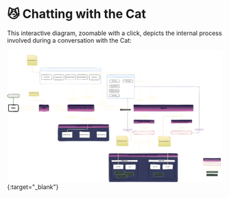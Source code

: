 # &#128572; Chatting with the Cat

This interactive diagram, zoomable with a click, depicts the internal process involved during a conversation with the Cat:


[![components](../../assets/img/diagrams/chatting-with-the-cat.svg)](https://viewer.diagrams.net/?highlight=0000ff&layers=1&nav=1&page-id=1h3j-1ed5YaDxNWtT5wZ&title=chatting-with-the-cat.drawio#R%3Cmxfile%20pages%3D%224%22%3E%3Cdiagram%20name%3D%22Main%20Flows%22%20id%3D%22JcK1aVQsjR1GEOqReehj%22%3E7V1bd5s4F%2F0t8%2BC1Zh7CQhLXR19y6TRpPU0ybb%2BXb8kggxJuBew4%2BfUjAbK5OnUSO2lKptPAERIg7b0lHR3RARr7q9MYR%2B5FaBNvAGV7NUCTAYSKISvsF7fc5xaoQCO3ODG1c5u8MVzSB5IbgbAuqE2Swpab0jD0UhpVjVYYBMRKKyXiOA7vkoppHnp2JV%2BEHVK5ghsuLeyRxmVfqZ26udWA%2BsZ%2BRqjjFncGQDPzlBm2bp04XATF%2FQYQQYJkRPJkH4uyivsmLrbDu5IJHQ%2FQOA7DND%2FyV2Pi8coV1Ybd%2F0XGzUn074xew5tz9Til46O8sJNdshRvuMTeonjnC0wDZjnx2PMUbxmTIH3ybbVPZ3Lw4%2BP9TPPpl9nsPPp3io%2BA2bhvURHpvah8VicRP6R%2B1kqjJYlTytrmHM%2BINw0TmtIwYOmzME1Dn13g8YTRuubHoRfGLN0mc7zw0lIJQ486PGcaRsyKkyjHzpyuCHvoUXbDobDKwsKO3TTlyBvyt4UnlksSl8bkyMLpEaaSQ1N3MZNoyNLs0ErYL5wkJOUH1HfqOfwbKQocVrrl0WiaI4IG7Po%2FIZRkBjGV1QdCEkL5Ybs1BxmUOWXUv1hpP9loouFZlZBVCe1FI56S0CdpfM8uKVJ1s%2BBuQWagQCDJam6727ADaEVTumVmaEAyVVlBugmgAvQiGy746azvtgESOyiwtAuutMdxldUYb%2BgJYNV159KUXEbY4ql3TMeYzU19r0hObklqucWJiy13EZNTftFEYYYb6jhZsZA34yJekhOappS3apZhHgbpCfapx%2BvsjHhLwvFXJFyGi9jaoAqqHFcqRxb7i1%2BQSE4YsvJxRBPJYhDnCVaSXXoyz4tlh5NhbPGXsDjQVDia4AWrdxKL2%2BSqCsTzNGmBY6u4yODXUM8T1wRhwJmXpHF4u1ZAgPaIMijrFZTpht5EGDRQE2K6qT0fVGejG%2FPm%2BPTqi3FpjZYf9VEA9ELfypgaFzxm1jFO2d9%2Fpm52Esbkr04hy%2FTpccht%2Bo7Pi9SjASnsVdxGIWUI4TdQR%2BwPe8Zx9X%2BV3XosUiSuFZ2J29L07kTQniJBpfth8gfpyqluybgtn74to96dE3RmA9tqDWypNbCt1kDbk7A%2FNZ1pUZKK0uCi%2F7IY%2Beo8Z49c052yPMhlcSgRnY1PZAtApK%2FZXkoBJjDQvCYf3K4CDVlNfSjKviwYkIQep9fIibFNSaUEe67rM6OUNmGksop%2BPQkXvLxDaaXjsc666O%2FXwzFZ3L94F7Av3VNlWO1dATAawsc6zqbuGfLzZe%2BHfurok3ToTtWzf37crhD4hlpkbzj9cBhx24kNPfh%2FdfADVBtaAjEvKoEfIm0%2F4L8OEaCT5cL4J7q2Tm9H7sON2wL%2BC8yH2Wc45TW27vGn3sJhg3Z2dIEDNkmI%2B%2B6%2F7%2F777r9XwB0VEMpaRQJNZDa7f03djwL6f3%2F4cOw8xNdyPPr7I9Kij95DiwJ%2BwbMZ5bOds9Ajvcz1MtfLXC9zu8mc3Bjpqc2RniLc%2Fy%2Btc1OfLK3o6PRMjf3ZZXqsfPKOW3TuDEcRf%2BjrhI%2F0OmRu4XtDK%2BVN%2FLhjut3vXBLDMJfA8XoZQ35PrkeoN1k1z37aeDjX%2BX8Nvik1vj1Q5wE7e%2FREHrEpeBWrUGnxdiMoiUWfMlyh%2BgJ4%2FTQZf78ZY4id1XR0rt4as%2BthC16n96kbBuvJCNc%2FsiReGPXw%2FX3hCzSBwAK%2BGmrxpB8cvc31xmkc2guLDys%2F3wU9Yn9nxJrVtR%2BgIuWwkMUPR9%2FmyE2iG%2FSVfJgtJ%2FeX7hFqQHYAtWzhjFdxBazaj0UoEo6SrDGGfOUWRaus4kQ6O3KK31lBSYQDYfvAMlj8VP6xoNYtb3eZ%2BpFHfJLdLfc7sWkRYcPJDPi8flj1QNnn17JBy5Ja5A9RNnvncvElc%2F74wtxBO8Yij7Hl8Qkd620oq3CORZFpujG9H3Kh7oXUw4yhNUWp0EQBTVcBMzYpAky4J4qApqyPGQC4w%2FQyh2MDX6xUGiUkn4bkSMtyHHJFvnPOeHhQoU5Q7QtHfBm9iiO9ueKEjJZgDigyvjyO4Gtp7SLywszBj7OnzEWWjQ1IkuCs1m6D8M4jttML6%2FsVVrMqrAApzSFzu7Kqyr4Y8WqjD4KTrPlkP1vYykhBuVBGHk7nYez3RHinRDBqAwyovj4NlOa8cXLSCakgTMnjeOpagrBxfPuZ5aIprwCZBzm%2B02EHlDuRtrdhhyxmb%2Bs40pYgUqPFAwzkfc3wgHpYkf3KQ6uFnOYBhLnmusSLuOL2g4xX11a%2B9pg7lmAmAqq%2BR1IcQblGClk7pOa2xlI3Hc27kgLJHaQ4oXGSrjE%2Bi4X9kqSLaD38nhYDjZ8FfQnONk7cbBFZ7oC%2BIIi%2FcvjeFcme21KS4rgNCOUoanPQWFLUbEPXOA0anjU0VBW0k%2Fy3OeyeGxq3f35VHYdwj0QBUHQWax9hs%2FNAqGXSarxAdHj7loP90eSSWGFgt%2FDkQ8kfiAebhZ%2BeJz1PilGWAis8QRp6ZZ4837XTyZMrl8ZtNLkWTp28P1m7cHqi9ERZE8WoLTpBwZxXY8rzXT7dAy%2FWdi1EGbvZJKRYRir2Mg2v%2FuiJ0hNFTFGQmH2ICFX42j1K0yc0tP0s%2FmWaOSw75sR9gGofoNoHqPYBqq3zS2DW5pfIPOA%2BvFaZ63ZO5p7BZwwHwGAMB1xEOpyNfTf%2Fu3XzQNZri6AtDhYgPuxykG6%2B7ZMOL4R%2F1OO%2Fx38V%2F6ZW6wBao74PSgB9fwSAPQF6AtQIAKoEaPMcHhb%2Fbd%2BKeiH8Kz3%2Be%2FxX%2FRyKXvdzNHeoHRb%2FYjtceYva1cV5p4Ojj355u9Ev9e9bHTb6pR1ezRXMq29XPbp%2BQXQhRX1z6Gqu%2B11MenD9guBSjNcM3GsHV3Op7PrLedLD6xeEl4ZeE16tcaHNifeELD9H3fjq96i%2B8z2q9dB4RSx4HmqHantoTVuoZgdE3%2BzXlP3Evg8YiKwkwEs2ub6jAU1jGuHUpRJrZJJId2FsRzFJCvSdQJk314kM8g8u35L4%2F17ohMVnlfeFAYBqHSFUTEku%2F7Q4TFRNEn6UinYhJOnmvmDRHHp1wmLukdWQfzGdVRwJ7OJwYvHVOGpVhanqLngUJxXJekyhulc9my6A7Wr26GeP2WuKi1QJAh2ZAMkKUnQD1r%2BDzJ5DNZGuaTW9EWuqrCjxYCqUKkVpfJAgkADbbsTgGd9%2Fy0YUUF8bvmcG01gbJquCPvnZffmsFKqfG1c0zUtkwCvOvxfnxemmOH5yXzqpF7YbjxLRi3ShshDQFMcOKcrb9v2xLF5vGytLLFNbRgfCFhMPp3RZLqudcsUdpjywo0R6qOlSfWlYbI4VxeTvXuTckLdZGG%2BVSlHArG2pzaunUVSmA%2BuXf4Y0tMWY9dLwhqVBrQjD80RBRmZFFFR4SFXY9r3VN8N2WZFMUzXXPxW6mgZ4GvFNAKT6LFquf5Vh39Rvhs311H971N%2BNX2%2BEN0itdZFAk5%2FGFFWufyiwXtK%2BadIWdtXT5K3RRHRqoNqhbe%2FORK96xLpCudqxSqqGntK57kbXX2zwa8q1mDCgshmv%2BTRmt30DtFnavtndHVPzs3sslK6YgvPzi123aUdxyL80M3iya%2FrduAWB0KYWKcyv4H53A7KxmaYAqKqarCp7dPYoqNaj6YIL5XhgsWWo4toxXuArSe37g3Zw9%2FVdUz%2BC20XqVaPumRD743YewRk1mdfFat2zNZ6dbv5pxPzyzT9AiY7%2FAw%3D%3D%3C%2Fdiagram%3E%3Cdiagram%20name%3D%22chatting-with-the-cat%22%20id%3D%221h3j-1ed5YaDxNWtT5wZ%22%3E7V1be5u41v41eb6Zi%2FhBEsfLNIcmnWbamSbT9rvpg21sM8HGAzhO%2Buu3BAiDJDBgwDile3ZrczKIdx31rqUzdLl8ee%2BZ68W9O7WcMyhNX87Q1RmE0JAQ%2FodseY22IKBHG%2BaePY02SbsNX%2ByfVrQR0K0be2r58bZoU%2BC6TmCvsxsn7mplTYLMNtPz3K2f%2BZGZ60wzx6zNuZU5gmz4MjEdizvsqz0NFtFWHWq77beWPV%2FQXwaqEe0Zm5OnueduVvHvnUEELSQhK9q9NOm14t%2F1F%2BbU3aY2oeszdOm5bhB9Wr5cWg4Z2%2Byw3eTsje%2F72XQ28ZPcm%2FYKb7lx8K%2FE9%2B5Zq6DMxWYb%2Fdvs%2FsN79Ljx%2FvnrVtHg7Ps5%2FwvxgwSvdPCsKR7L%2BKvrBQt37q5M53q39V04QBb5GYC%2F7Y756LrreOO%2FVhC8xsAwN4GLNy2CpRPvtV7s4Fvq83f8WRop8bcrgkOJfnmlX1aB9%2Fot%2FSU6Cyr0%2B%2B688NvuxOkFwRT%2BOnbcyVO06cZ26N34T1YwWcRfJhvv2bqxg8Bezemz2PN5OBr49b6b4fMuXcf1wsFCM4X8j1wk8NwnK71nNoOTSfRj8UCoyXEUleSK%2FHuNX5LvbryJVfQyJTUWLtObW0HBkVCODiTvNvUbMXDeW%2B7SwkOGD%2FAsxwzs56wcmbE4zpPjklM%2Fuza%2BayjFqgPfUiwZseaAki5lLxLda3zeDr74Q%2BpGdptCUFcA%2BHHwvA9iCXhBFrzaXvDGkiJVkJRKeM7HbR7S28SzXhLPAHaDZ41BcwJveonomTg0cxeCrFwA0K1coBpyga3bmuyNzTRBQnO6f4fi72kQCxHtmGPLeZfYZorKqTUzN04gQrGhasgk%2BJy5q%2BDGXNoOudat5TxbgT0x4x3xTQIQf%2BcvnJJsd22tHhbYHKeFm9zd1PQXyYj4%2BD0G9JSVu7LottQJjGRZYKpYWlXB3SeGeSpnn8apL766IRTKrDh%2FgsbT47uJ9eH2m%2Fvh9uWndvHjy3k7wgsSf5QKHVL1euILAKMJgF5SfjEUzNfUYWtygF9w04ahML8UP%2FlOIUTXbFQ9yJxf%2BNHFuIPSg%2BUt8T%2F31tKNxjqjQ%2FytvXTMEOTbhR1YX9ZmCJEtjiuyYk%2BPvMliH6lorFi8TEgTAJEmkmxgAB3NOE1UzYlLyXr6kimdAAGrPC68CXnECXl7ElZsOHywPE70QPwsVLP6rkMG%2Ft3cM6e2lfnZ6UzTxnpq35Xt4cvb7io8b0OuF90SlbxFEOAICiroAv%2BFAUH%2BIgf4o7nr4scz17Y%2FmrjLcMfEDw%2B9mUUPgD9mHkGB71IPMXdM36f%2BAw1qJKq74jFBOr2h%2BOGSOItTFs%2BWF1gvqU28dFPLqKOskEIt1iPbXeimgjh0W6TCNigVqISM%2FawqDSonDVfWxDG9SBvtpEENbcTYywiF%2Bt%2BGhH%2FhQJ374cjh1yUBaf0Sqle6H3%2Bax%2F8ml4m2%2BJvl0gzHyJ3hvzZrxzUJ0nFA7k42SytUIKq5JCK2GvvrRGunJDMrHfuEs6rwUMMJWSHJWNiUSOeZ6t12sf2tJ1yx3e2zXKXFiJMzlKMwd%2BNiepOU9efFsFDJl5dNRc%2FIpq5xkgloaJmWTK0twdQ4wfzsuRNruvFMp325XDubeZiOIcksfxC5QeSaFzlZVfeLnCQQOdiSyCmcyF3jV%2BNO7YlQ4HjZOUAEGUO4Nv0gyhrj8fRNAq9BCgcpbEMKGbunC4RQ7dDu6ZwQfnW9JzuM0KgMRjLy6FtE5nay9O3bt7Rg1Q7gDgm3srHd1LT02UQU26kT3RrPzrgAbRb%2BycFGjPm0dKocUDiUlQrtOpKVBqIoNRtEAcXgIashQRAFDKklzNIESQq0lwuTKPBb2w9E2YT2VHdJPaFXHXbFYKy1VE5RqA0M%2Bt%2FOHy%2FKd2Qb2gPUfvo376cvSDC%2FFysE7Ccv10HnQ84NZdm3kDvkNBMQj7hWUjW3NuKwjH90%2BqPOuqUdAl14uwY37OIUzcmrGETnuooALwgIWht5wOsYYRB%2B8iMvK0rPRp7XNZF2Z526eN4unDbbP9g70sunTeDYK0vs8WUCkt2ckyCgETruDYYv4hiKJu7lwtCsG4%2BuEn5LhUpNpNrPEWTZGbJIjwswzbI4msN0nYnpBggblEy0mw%2F9nt7XCZeoee5Fncn1XGDtnfCl8cReukasONtmaygoD95V53uRzF4JdkvXAHINsWiFr1Gde7FDcWPciz2sqjQLMAF8GVZVRkxAoZg0whJsjzuFylIBO2ICyhx1ik005MhiYxKk9EWCumE8HUPqKtnOnguQUZp7KHUjQZrCUo6Ujm2Q2ooEZXCQeekCUBwibmlhi5m2%2Bexy%2FOWz5dl4zIgDn2WcV2TQHSC7PKCbk%2BY4uMpyF7PylCd19aUKwpJSRUk%2FzUnVYWGJdtLYr1RYUQR9aYB%2B69CX1VYMSlXmqS4xRDxaupEXJPEnxLNQrTJVaSnaiUomDlXk0l5gsWhWc78G0awhmjTD0RerZJw49rXyEdCA%2FSNj32g8a3cQ9pOS21PFPiyfa6qC%2FX25rgH7dfR%2B4y7ZYdgHJ439bDQCh3Ck19jX%2BuXz0PvO0Mgsf2F7hOZxGRLKfgsW4RfXs37nJKWV2fA4mMI%2FoLzD%2F2HbdJn9v4J%2F%2BpLuIZjP31m0T8vfCcR7SHyRezPRjeSdqRScWHSeVnSiln8myD0NFI0aKBg1UDRqQHQn%2BL%2BKuWnTseeEkjDBMrijicbsA4XVFLnc0soFj2zVogJUxKuqt1aA2DQJAhlZAqGQA4FgnNrohAMB63AgTtW8D6b8cFMulzTlUOmXKeerzC8%2B33VjsOtW%2BgwKve8KnZkmbZXTRuiWn8b%2Fkp5lUIrxGf7oCH%2BfmKEIxL6oGZPtMSKfooOmZoB1zEXYvAze4HcIL4Orx7vXK217%2BXhxjaT3jx%2Fu%2FpxGpxULkpIakVjy6lJtd3UyCtubJGlfkqtZD2i6kOG6UTzQVipZxGSgxCnzHMsQ33wDAOPaiEiKAGGSAGEsaawEwvDXFMiqKFe%2BacG9icEk3ZpBEJaAxFHS57CKmSive3OFsegJQqZOqsJ6VIHFNf44WJfT7Vz%2FjH2NUNpV%2FrlauQE50VnPWkW8nOhIUCWCZNSWyyHoGECr%2BHdlkTeue%2BwaSX78i6W8fLwDMy9F4%2BvJkcg4Ygi39Ur4YtYH13UyL%2BTi3WXBCzl6KUmCqvI2JGtCFFngonRZPgX5%2BinuJYxGo7f1EtgmXi2%2BhTxH8dZ1n%2FCWu%2BXasUgjn7CJwc5RfEhFdD%2FGWOk8Zb1BYfc0rdAZbDyaEnSwg1GPXIF91OEYqbQPH7tdEbufrK1rzBesHgMmfQrESCuN0nztnG00AJAIkoCHJFvYUM%2Bz7BKlxoDSk0UpkI0sTIWa803AFEgDTk8WpyrTOlPg7LYI05KNeFGZiAS%2FyTcbkch630ISxCemOW8YkFma%2FnrDCaxONiRBfKcx7iXIivq2XsIbDUlA%2BqkHK9ozKxrBNN%2BKZtUzUDq1onkwRWSKxbPiSRbPcqxnM6xGWJJ%2BI7bl7yAbnSCYbvn%2F969fgXw3ff7L%2FTG%2FG1%2Bjf76%2FZtFcwAYcplu6mW5BKjPdAqi%2FkAag2tp0Sx4AZQJA3wo6R19xfmdAX7PoM%2BSs9jNoa71u0FfSV2qnCKqj4vYjUNnbLorveXG7IliJo7C5V9vF7YCL1Q3WpW17QZx2aqkaE6E9FSKDCHUtQlJJEaK50g5EiHWUECNCpZe34S4F2YWuWpZGGjv0VRpLGjSQkcU2Sa2%2FuDSqZbu1KP2q5JJPu5Jr6KmSlZ2j0L9lpawzB3sGfnja4B%2FB8v7ZUMF7XOxTd60v0D%2FtEh9ppA%2FQPxXo0wX1%2BgL9dlqZdgd9VD4OGHqWHBf6ar96lsj8lPbF3Frxy3D8ajXq%2BZXf0b7c2vai0vaC81DBeajgvKJSermFSnq14Dy1qAK%2FqAC%2F4Dy94Dy94Dyj4Dwj97wTrfcfqkFPqBoUJJnLonpQraH6%2Fry5YpXMFVsv1mQTkJK7qPAupfoL54nH69fZ7L9%2Fgs0ff95f%2Bp%2BvHtbbf8%2F2zxPLA0uhw3linVkiEEqKYJ5YtDhul%2FPE8qk3y%2Bz1jNjb87ONsiFmzxKLfDUbXYHWzqA%2FbwFaLWcB2t8eopWepcuFaa9%2Bpxclmnq31G0XvvzgsPTFYQlf62fXt%2BP7SrpAEduBhd35yBywtKfTUK9yfaPoGRfxjuTI9p0iSFvDpKxV0knjQFJnnlOkZ5yittwgpbiAZ3CDGnWDAGSKOXaM9nTRv9KWG5SHNY1gbR6SNU3Hcbd44LBZi5R5a8grJr0PyGsYeXTpuIRBpqkCD%2FzITE1KrDlZD1wbXPAuXXBafLE%2F1d2vBVPUEye2VGnPPeC1Dl771YuQ3ncqZPz48Z7DcCWjzY6uPrFSLz21Z6wrcmjXDzTV%2BA8DFKN0uJcJMSimXW9qeYyt7ijgaiXMQQq%2FZnNTYU5JnLVD%2FGhwzdsTpoy%2FwXU81bJT3bCjRXUBZFfVRXRlkD0086oLUAG28hSqsTzn8tYlUHxGO0tQqb1ZnPdEEuW%2FOlm9bFodNe4j5UmanI2dsf0rJ9PcpSC7CJxWcpXSytoBGYweUgyjWDuorHZgzqiqHfKSTUAageyEb6pAOAh7WLSVc1KHTsDd5pwYDMqaoGGHJEh3sqVZzaY7AdgVp4dZzv%2FDH9xNsN60SDiIyHYD9jrCHmLXgzZkAfZou9fuUu1Y%2B8Fjab%2FipoIDAhtGoFxK%2BwnC62a0XznvXDvtTCT9nKqLq%2BzKN88tN1QNmWK%2F%2BJgJTAtMFYuwFKjARK%2BK9FxnLhpuS122vjevlc146v3K0NP7fqMZz%2FLJzL4sOtCESlZpw7j%2BZDy1U6%2F36XUqpV%2F6t4EJJK10WVu%2F1qXU%2BNqehjiH96SlGHmQgXQ4kA5bqpLg7AaEPH29Y7vBL2DUiiF5u7bhF0%2BzU1L6fioCbNqS5KWsocJIGVtjVLpDE4JwxFwMgXKZ9vqJbSXJKu7N4HwaB9%2F%2F%2BAKd%2B9f56%2BuHr98W59ugRAZHG5pbdpjB0XQmgSNBAVn3yIxJrU7NUgPsiH1cg5zORdq%2B1kWVoFWg3GvqU3HrpuK80gHefNmpTloZ17YORjKzKB1gO9uVVcFcX2JJa1v%2FAi1qeh1sPLI8hLnyt2Qlx73K2Pmsad7l9uuPTxfPM%2F3uXP%2FLmZZRxkM6vctlRWmiOsGTwSvjoy8rSq1Byivf%2BGSSZxe4mlFds2SvwunGZpZnqIGfJEfNQCKznUICVsUZk2Eu7bZWCMokmqJNPDzBApoANIOIkq%2B%2FncmUIQZ7qzEYKmn%2Fta6oThpgHQBWWErHYNylOLlr3gOAnRRN6ukVQQbL3%2FZEuoYY0ly3RZMlVb8owT3YgsEWlLYFWllb0FU%2BTpay61hCaNS1BdylkMowaBu3BUY3pmBoI9Qpo1RjJ%2FAlvjODkFHaMqsPdYO2If%2FbreORN4fQJ8ejP4sb1c359thpqJMP7rmjkfS535917sjT0NiaOam2o8GVHHCXanlpFkpjHDKA7WcADbYuS5gBlJrpKlju9Rs9j%2FqKdBcEyc7jdaRHpiIjqrB7Ew42qX%2BNskk%2F0Lj6PQza%2FFLsXx4u%2Fn7Am26v%2F77mcJ%2FCYqILpBxFRiVg%2BTLHGxaj6Ww6CjnojBYCzPs3eAuqTnVNlYXQuhBBq4jWLGJTH0r6a58X14qyPUcIjYz0n4zqBYbANQayPtIErYOp2m4eoiJSXMQHXYAzEc0UP31wHrcaJDxTx5pFtlgah4T480kEgYvwqt5v5%2Bfp7b9Hh7JcVZDDVf26sDFWks5q0tQlK%2BFKNnEGwpWa0Q293bG3I68mhFbyDNmNa%2BFDVbj1%2FOcv%2B1APYbfmsDZC8i0nFqQt86jYOsXPiEfW9MMGc2Td9KjZs2ouiRZYjX3yz9SdYAhjGQrHyJrZq%2FBwOzlcWjubub3yCwdrvZf9u3KD0PrGNNw83ZQu4ChtkxivnoYrQkbtdKLvfPz0HnWsKuEefEN4OB5Cyw93Gz6GL%2BtK3m0540PunUk8QHM1oEAMtiBdBnztBZAF07WAxiHN6wutL95adUcpRIfCqftmXSd3ba0ynpPEevbCADntYpJXmnIyFW2vi3lWLXvQDJD3u21948tSqUiauQCjZtDM9oFSDaWhmDk3XxpyZTfrqRmWQE8WJjlgYfuBG4t1K5QtY6jB7zB%2FqtAuh7sSfIGPeOzF4akj%2ByYK8DKat2hSV3sLFdDEOj0sbN5C9a4KmvIC08bjEzSeHt9NrA%2B339wPty8%2FtYsfX85BN7YDSIbCyKZhZMK7cg2OmsqaJiaop5EbUS0kGlmYz2H8gb8RacUfl3H5Yb%2BDtGustQlsNj5hROPH8KNYyibf3O0qDLSmWAyDMNTaut4T0U7s4w2B1gkEWucGY3Zluoz2vk7fyQI8jQdaQOoNM%2Fb0I60qNK4KgRbsSaCV2IL9Ne7dGEtdylhGhbGcmqaParYDVPXCK%2Buo7TisTzaW3gvWsCuxxUyENv279soObNMRXvLTc2juttbYdydPYb%2B3WJeQgvWdCYt%2BsjDfmg1Jo%2BQ9%2Bf0b%2FN9kYfkL27POsf08N%2B3R3A4Wm%2FHIdvE%2BkszE%2FwTWZLEiq9fgz2PTt8ONNlnZxpyEIgRR6tv5Fl%2FhHNtncsUScS2QYGFgOxjiyoaYXW0oILfSiHnWJEbKdUFULDLPitpdVAxoo9LBYPfIYFebfO%2FMXsOS9rqrKtZzHMtKqT8yQ%2BOTdKmuxeZypVLrbQXiZqUrEpjtTFwcya09d7nmSESFudPg6vHu9UrbXj5eXCPp%2FeOHuz%2FL5E6B1B7VuTJjrr28Z162tVypeXPJ03PAto%2BUFIGdQEfOngKpnSm0fvePzAZObfJb31wDM0Bbpx%2FBWlRcgRHonfYTiEdmmJ3qZnZKoGBFHQWOr2BFq%2FVW1riN0UmzChPW05j7FOY%2BJdUIwz5fANrk3pdUfrG31b6vXLdNy%2B5CuWe2PWcERHNGR5CMuvnUbipW68M8vFsuGK3hONWXF1h6faeOSDeA6wlWWV7iK8mQaY8gqV3LTx1x6Y%2FrLo0yGGwsrdI8GeLtevNyWflUuiI2IIaYvgubaxSt5%2FX%2F66iWDAC%2B5IITWYLCdXl%2FOJkBMcf0CpL4TbwkT83UXKuIr7mGQhqXXj0YKzsy8v6Rqdabv85ER0EoFRWLHFBkhISCuQcn%2B6OfY74zYQ%2FwOHH5JbAIT%2BbPzXJMgmy6eZRJel7EE3fSleVPPHsdT%2BMdq4DytCPmg6GUKIiMegCU9ZlGWqdd2ADgy4A%2BWvMwg84ghExwZ2GQfck0KcyDIZ4Vv5pYq6jqip0wXNrTaegxiXCXRWZaxdC621xdlLvCR6pE7sCZn4OREUNBsLaGSOXUWO4ol89wI50ZN2cXF2cG%2Firduu5TqC1mIUuAKAuavXtIeSw%2Fxo65ejorkaIDxQ04Gl9XgNVE%2BKVDC0lIqI50OEaqoJ473K6IVRzb8l%2Bob8QV3MX65tgQpBx01hsULQKnCpQTHKEup9tpLRS73JB06S7XeERjB7PPSw%2FVWlS9jDbr4WLrbdlOmuzdazu11mwnn26%2BjOlNBI1hnU4%2BJnu1sApvS1tbWGXn8L%2FphVU6EwTBVLdQDmosr5LnOsS%2Bwt1y7VhL%2FHxmNX9BXM0Bf0V3oU54UsNdEKQ2yiKztLtAOxX0zV2g4nKyqdtedyJtM02bt1xGy6wLeuT%2BRO1ZJ3laVW4qTauyfFqj5IxMtJj97rA1OcAvumUmHYyQXnhnyGCbVWZPwB%2BieziUIKhmi6ndFVaNfmi%2FiJ9DS7ioJYtOapC3koHIwFtpu6paZlAFKQUvbaRoH7Kj0VYE%2BfjTtVC9Kavu%2B0yikDLQhdmicPsF7NbbqPa6DIu87siNPNlk5idY2MRaRT2Uw7D3ZJth0aZXcbV41LNqYq7Nse3YwetZ3A5rGkb4JBonNP5ne7o7mHJNowOjbRHj%2F5K8jtc1NkFRgXY8bH5grUdVyrQbqmVLOnHdxA%2BNr4EiymxYv%2BZugvUmON896mH5d1i88sZQ53aMgnMgs5wLGfJzgEDWeZekTmuvA3ySdtZa%2FyVr2vK8I%2FWgGvS%2BlKDT5Z33l6CjbvwOwLHVZZ0pDq%2FfIxux3V7a5jVRWufxBVHc330Prf2Adkgte%2BmVWxodQjFOGintIxL%2Fu1mu6btNbrse%2BbK%2BTNO2fPtFWupKpCW2LpVlQpTlEgva3jdGxs%2FNOsndVkfBblbaKZwyaS%2FV1PiEShN%2BnYTKrLmKmumvf4Bb15surrVLQU5gBZTKlbKsz9fzZVHksv1d5canSEozNsCH7c3n4F%2Ft9ee77c%2F3%2F92vbv6jHQMzfA0zGlcip8EiSSBcmjxhgydANkVslLIQlKV9WN1PBTpcpSFNzWg0gHRBE2qgCKZ4a7AUuRdY1PIxzYq%2BhmfYC3lnXMQrxdyFK8XEWy%2B4l%2Bhv7aVjrvLeSYbdit2%2F%2BI0gxMvZ1LT0mZAXpk50a1zEfDkgB0Hv%2F4af7UnbyJ%2F2%2FKc5ZzSbutcSlmIA7TyCZOGbrnhle3gMxYDWWUCrGj8bhIQmWm%2BAQyYENOQAfWVNHNOLlCGU7lMTknU9uOb5IvmymU9aylbwgbKNnFpTJXy50GXUWfs23Vn7LY054ekdd8z5QqTHqDVPpLRPf8SZxdlUASWq0wHnq4iusQZ2p%2FbkLekWZtSTRHkXwy4mBvFFNQ%2FxPNencJKn80EvN8LVVpTLLih3dKyr3KAeO09aixdxVinJ3%2BNguMMYlgkv6wW1mmBR8SrK6NDOudzCnqyklJ20MADj5%2Bpsr%2Bracxb4q%2Be6QfpwsgbdvTslqc7r%2FwE%3D%3C%2Fdiagram%3E%3Cdiagram%20name%3D%22call-the-cat%22%20id%3D%22tDUIyD7wCUAE30GUJINd%22%3E7V1bd6O2Fv41Xqd9sBfizqPjxDNtk2k6yZyZ9CULg2yYYMsDOE76648kkEFIYHzByfQ4TTOWQEISe3%2F7oq3tnjaav3yI3WVwg3wY9VTFf%2Blplz1VVYFi4X9IzWtWY9lZeRaHflajFBV34T8wqwSsdhX6MMnrsqoUoSgNl3ylhxYL6KVcnRvHaJ1wD5miyOfuWbozyN1BKu48N4LCbV9DPw2yWlu1ivqPMJwF7MnAdLIrE9d7msVotcif11M1FWqKBrPLc5f1lT83CVwfrUtV2lVPG8UIpdmn%2BcsIRmRp2bK5y3j54%2BHH2pm%2FBIE%2Fmn71ved%2B1tl4lyb5DJ%2FdaJXP%2BcYNF7hmHOHx5LOM4SLd%2B7Hr34Ovv1%2F%2Fbc4fPzzdaPCvp9nwR5%2B94NJzv6L4KVzMcOUNnKP4FX9AU%2FznSwLjHlkU88eKLMfFPZoXhXz50lf2ypJ1OI%2FcBS5drIMwhXdL1yOX1phAcV2QziNcAvgjfT3Qz0vJE0y9IC94q%2FgZjsM0JQPKqr6Hsxl9Bn43F9MwikYoQjF9pua70J56pJM0Rk%2BwdMX0bDiZkhZokZbqp%2FSHtMiHOy71uEB0%2BKRJzhLAxGU39vKiSR%2FlxuyypuW3j915GBFWG8YembyXJnh1Lt0VJlG8inmfaBXTJQnSFPORamhD%2FAe%2FP%2FKH3JAMZgjhybrLMBl4ZLXxBS%2Bht46n2SPwR%2B4hhnpRegzmxxSTEfl8qeDyEoW4WzJ14wL%2F4pc54v838KKM2JWBajRcbLpm1V8E8ivVZ0ku1rVsatjUzmpqaNW3BLXNQNOqgYZVA02rBmQjwb%2BM6Z5hnMKXClBugQqwwTYsMiCaw5Qyet6LyeAwlxbAcMysYl2gr%2BZoWV1QQt4C9XPEn206L6AJf8jRaQeAVAWgEiAH%2Blho5EUUpwGaoYUbXRW1Fagp7rlGaMnwBabpa87P7ipFPFbBlzD9Vvr8QBgLv9SsdPmS8xktvLLCAs%2F%2FW7mQtVINVi7a0VLR0B8S4YmLkwh5T1kVQagjYOXUIP%2FJsBIDoup52cM4oCP3MfGrbsiPrPoexIffHMO%2FuvtsR06lMYzcNHzmnyojuLzpLUG9groNhaduTN4K3weG9BlM82YVut2MY39SBoZAy5lwNSMiSifk0ywTqky8DqMQL1WDtA3cJfkYuROs%2BW0VuYVa9OcqjcIFlIti7o2bAq34cOqu6JDLtMXXMn5MUETW5GIWu34ICxmcy1hWfRnGWI6FaEGbrMiDOZFd6ryQyqpeFbsfYfQM09BzTydqd%2BLFWeQmSc7lG5VTYYPNl4yphEeHd2CbFQZQbAHeAZMBZXi3lXpmOwjdgfkmaL5B5sEGix%2FK104CzPUAXAfZ24CZSalCMj2UBZNUSnUN5jqzGym2NtzYDeg7dhX0Gc2zPrIZCKAv9GQ5lZ4Uu9JTx%2BKDTX4nXmECIrfQCUk1GV4cgUoI%2BADVCSs%2BemuqJIVbGId4zTZGzL5cS2XjxUbyiSKlnhFFFmsWN7m1CGqlVwlBcglYAIgicHgdDnTNs6rRkmf1GoHTmmkPMw1EfWoUwCTAugSuHbmEeX9JA1pAMfz1NNrTe7a19bOtvautvZNId6NwRlRYD%2FNh4e%2FJtVWjtZOIZ3vFA6pmyXAKOMDWJN4tYABTE%2FELtNTNiUdtalkTu4WCfgIN%2B22VZlu3tivNmirxiXSmNKv7KM3vRxHgfSjqfk6UbT6Us9CvCP2tsly1O1HAqz5F0etSo4AfTW22BC1hePvbiTwpOznqzrLiJ5cVhuK8NweLagvUrw7Ijq1L2%2BbasZsK%2FMAT8hZuKLbGDKVClDniNcDtrjxS5zFhr9d3k4AMnCcAjjIEhK8RF%2Fngu6IXk23Hb%2BhFV0R6UST0ou5OL8TV%2FOfkO9mmV5Uc5ajuMqAgn8YhfIYbklhvdoPn3G5wdnVF3dbqNuLjzMOcWs8kdlISs0FFfVWYPCyTmCkhMU3fmcRwsURlO6CU5XSi0R7kreJcqA1bfSrYXGzrsSrU1WMpr5pr6BrTQI%2Bjqh7Nw33SrUOlpbab7cW9leeKDbMkle%2Fuh5%2FvcdXHq89XAjOUCJRBDyUUGWYytpi%2FzEhM2MCf%2BgMarCJoQTxROKI2afq2ZepSehvK6K0p6kUWfHOosnyC3b0aCu5gc85SB0rpB3CwDRxLoknq9sCSOB50rSuyFR2ubPM6ABzFsg1rvEhpP%2FeKDYneAafZPrYyQbEP476XkcWQ9hr%2F0u%2BX63%2FNbiWvsp9QMiX3AbB86ZU3ydm2OZE9hPIClyoyS1wi2F%2FSYbKx4rmT4W722mnlUjr%2BHUZZP9W247%2FCVPW60a7wNJJM4QpJCa1JVCDmFgznKeYZmYomiSNgE14WdTWG7wKlVKrmFmgdvJSgqL2sqbg0mEolNSZ9zxZDDsgVc2Ia9AoeEJ73PZXoalFxTRf8Ui9qJBpdIeoOAJ%2BuMEDTeHsA6JbRzn4E6u7aWkue78bZuIdqtrtWREmmiHXifBtH05PQEi56VZfeRkrX65Tsyj4boJwyuT2gbA%2Fi7lBFa7u52FEUmKYMnNKPwXOc7aiDPQMEDGA39ezoDt9vx%2BECtiMIa0BM%2FQRTaq8cz52Lm2WM5su0IdbsEHN954jF7iztOvu%2BXThOx%2Ba6xqzuRo%2BQdhyPUDs6clSJ0vcGMVun3D3atmPzcwfgbkXergJwBeI2K0RbA4lCT6pV7enEm0osBv6tmeLfGmJORyvoP3sE4XetzXS0aypGHbSMVRd7srb11DGrACCecRtlu090R0G2%2BURs6Yo%2BUY2sIbIXa%2BzRML8wD32fMpVMMSkYbbMXWHdyq2oLyPxWJ9lM1Cw%2BWhtopi6qAsAwRV1AO4IuID82uA%2FKnY3BszG4izEopTy9E5jVVX7DHph2xUhrbfwZPMwCy%2BrscJGcNbUza74T1tyJw0p7hIqi8rwMdH2rHifRk45oHjQcHj8%2BMypqhRn1dpqKGHMG7GpPWitmxLTivpZuy2O5dxhyHm9TMHfW5XFZXVSoBN7fyVnDEWzgesEqhh%2FITdSZvi0U9K1P4LVDAh50mC%2BIN1zyFBHyyLccI90JrVWoThqh9ZCluSA1McTrk2AW%2BAzzfZSCH7s4rl2lPg0MVHHHQGNSltsxIJuHRkd6oi4QaOvsEhdocs4u8b6zS3RFz4Zd1cYM0eKRph8ATlcWj%2BhEP0Ptzw61uxgYzOHIEaZmnBxm63fI9oPZrYkF9gTabrGTI5yfF0DLNJ%2FbT%2B8i%2FsDQq0Ysc%2Fi8HQCLpzfOANw5AO9PYDU7R6wXXsBrYiiyZsmiW4Az6ApDJcZUDpY3MElIfrrjkVt3fN287Dq%2F7LJQQlXiRq7uzh2Np8Xo19s8%2BEC5g3R1kn%2FBqquqfaplrzvbwQIACUz0ZPGN1dBESwhNVHw3dfvZfbHHNc5gjjTEEFcDcBTeNuDGQ1sBbOXnTV2PH6NcWAvRk5vwR1ZxMRz9UYqAnEiiIrN1KQdGRuHiKVs7Mm88OZqiUh1jelZHINC%2B9wH0jQf38uXT1%2FTeWP%2BdNWPk%2FvRpOfnx9Y%2Flzcfg4XL2qCuq6fTL7jLxFAzzwSaYPCOYeysv%2FNIZujVM0rNgSw9i1WbFR9Uq4daaLtlrM2yRWdkm3ZFPyfx9d%2Fv5i3HvT6cfvrz%2Bltw9fluOJbApoCRxuS9rV4m3q3qlrKuHha6bFr98BYaVlk%2BVHTJS9SPIdeliHdtHulewc8PJtNzI2f84jdaWH%2BppSXyjb%2Fe%2BVMn7YhB%2Fl0ISnv9pNZ%2BUkX%2FAW7QZXGIRARMvDpdZqZNoxv%2FLw4e7kBGD1Uo6UROIqAA6imWUDleM2rqGMxoPW6EOMQBlq02VVx0rUKV6PMvchkHbA1W60It3oYqcDEQ1WAo1ewSx1KrBY6XnjHvDYc%2FBReUjQk9VnGC6331p8%2FNxErlYG5TrhW4ON%2BPvCfln1LNKanN2MSnBD9aYjAvunhTRteZuKV%2F38LTEHjbl71%2BU4L%2Be%2FTqf2NFyMfwQf%2FnrmjgxN%2Fcblz2L%2FmYfODVV%2BtbKHtB6NfVo%2BTGqQFr2SQhoaqsTzTRFSqf1hhyhq04NKVwWrN0eLt%2BWi%2BSuFFURFVYVSKxLVR1oJ9RZxROD19c3PZKQbb7Eq7k4MPFENfLU9qA8mH9iG%2FoeJxGq52MPOe1aBeOMyOhBQtne4DvZxzuC2GdZUbaKfasjsW8KRCjkCaynx3eVGEhUAzpLDFTYKP%2FqxEAnYgJDYhDLeKAa8nSA1qNnp71IbTlrizIv%2B7UZ30jViWbH1dmC6nV%2BHgwoLK5zc4zQFo2oU%2BZvkRLKPpmJz1m8u8%2FiXY6%2FrufwI54cA4cmBJbHWTrV3NsA7JvFm4UUbfiJbXEfOTQUaz0VzrVtvXFopuE0Njg4mFRKAaJb9GfKJUoT%2Bp6TineYX7TM8seAkJbJx48PIRp%2FHr81hByL0fY5n3GWke%2Fzmy6aGGHr8YluTk9geVPZhFOqkq318QmzKohantM%2BhoxUGodmVzPkVBrsKiORxG4i7uGkhXUk8Zfu9lWN%2BAMqqdotvdcTOEUxfPTc9DGGrp88cvZc4afmozO83OHRx%2B36bjiYhWmwmgxChK%2F5yMPzHWO7OViQnQqyiLe%2FPV4ibzXH03FzR%2Ffc9R8DN6XBF2OPjGEZrWbkyyrHQbZk4yn90ko8vTFhVG6kJOEsGescxSHE92q4elB0OSh1OKDdDUhng8Y%2Btjnt2evT76znh8vvf138cftyESogelr7LaMyzu7uDtzdW9lJNIQdp%2FLdVYrEo7KJQj2Nw%2FvzqA%2Fs%2BMs61n%2B%2F0afT%2FrdPk0QapPF%2BUuRd%2BSFBF5emAIKLOMQvFk9o4aE5SyWXg8mbpMqrDvc%2BCGlCv2zDjh4CoDnxEBXksqlkni7ZhLCA9SCWr%2F5Anhbv1HNjT0yW7kL%2B0A1Dlh8cLsI0dCNpl2MU0zuS1F2Q6P4RXZDyEnr0WZPcG%2BiztUxjd5Fg9aPI%2F0x8hf9JuPXLoJgQG8RrTxeXvoGsB5ZIvLy62dTOuQjfPBfhHoALNhvwG1XLkASwmrIzL8yRcchGjhRcu%2FkGtPMZ9wPST2wsyXaZtY6RfaJsiTXJ4HYcwFtsW1XFI1psuu40JAxUFdPZNxUh0DW1wrzVAzp7p6PAxRihtHw7yTN9g3yiKF%2F9Dw%3D%3D%3C%2Fdiagram%3E%3Cdiagram%20id%3D%22ZGyW14IdvQo_gIbE3VYy%22%20name%3D%22recall-set-relevant-memories%22%3E7V1Zd5u81v4t34XXai%2FsBWK%2BjJ24aZu0fZv0dLjJwiDbJBhcwBn66z8JBEYDGNvgJK17et4aMQht7WdP2tr0lNHi8V1kL%2BeXoQv9HpDcx55y2gMAGJqG%2FsEtT6QFmFnDLPLcrElaN1x5f2DWKOetK8%2BFMWnLmpIw9BNvSTc6YRBAJ6Ha7CgKH2Kqk2nou9Q1S3sGqStww5Vj%2B5C77LvnJvOs1QTGuv0cerN53rOsW9mZie3czaJwFZD%2BekABZ4qknGWnF3b%2BLNJvPLfd8KHUhK5URlEYJtmvxeMI%2Bpi2NNnGFWeL945gkDS54e7xZB5q178eHfXUky%2FOZl%2Be%2FvTJXMXJU04P6CLykMMwSubhLAxs%2F2zdOkQDWeKzZEbCCLWldIC4JxlfcQcTZ04Obr3ZLH0aGvHQWUX3cOwliRfMyPl1JxdhuMxvgknyRJjFXiUhaponC5%2BchY9e8gP9lgZAI4c%2F8SH5ffpYPngqHXyBkbeACYzytiCJnrInafnhz7wTfLB%2BVHqUP8u3J9AfFgwwCn1MhVMXTu2Vn2AKJFF4B%2FN2xBrT6RQ4TnEmZzVMk2kYJGN74fn46efQv4eJ59jkBKGBLJNjvisYuCcYB6gxCAOYtYw93y%2FePEedjp%2BBTpRfS8P%2FQ%2B0ZH%2BDJr2Qv0hSHq8ghV3321St3laiLH9P%2Bqf%2Fxg3X7Q%2BsrBMV2NIPk1h8fZEuOraffP89vby8S39dujD4oQICECwzRvERP6L4I%2Bnbi3dPvYROUz4rr1pyOfhBm34LxrVfO%2BEe%2Bfw18f%2F7narT85Z0kpr8E58PH28nyT19%2FTr7P1e6rZXzjyPmvlvONA3F%2B3Uve2%2F6K9DSaw3juRXBkJxwocpZP5x1R62HuJfBqaad0eECmMM2fa2Pw8yrxvQCSdholpelNDReKD04iB%2FfhJDF6EwQBZHJirmXnT3JkoBgihkMq1lSmDNfgdk3WFYcFqQCXFG5prpXJi%2BRyIg59TOzhLLJdD1LduVPDmJilc6eIxE7ihUF63wo%2FL6NEzlbzJEHGPtCUE%2FQfNMf4P%2FiCeDALQ%2FRG9tKLB064SE84cXrpeJrRDf2kKKeBYYl2M9%2BOY4KKwv6W8v7JWPDYlqGH%2BsMD0IboLxKSI%2Fr%2FGhraKD%2BDzc7qk3XnjOqTsvgM25fgZNWddTfW3WfU3WjU3WkalSflymfKdSSVa0gq15FUFr0J%2BpsLPoGcu4dRAh9LTbyoyt1enThOxOmVTQtkDQ9rH1IDatY2L%2FmPhrS%2FeDsbKpdz9euX71Ekf%2F7vLHmnLkd9mRNvFyFCNpCuYYSQI13CRUi6oeTcg7fw7VSJbBBxZeElH0545e0x0i55%2F4pZb4Bskm0Hkj45bcc0ERRdmWiwcxFbKfta4H9Ztij%2BB6qsc%2FxvKhLP%2F7IOOgIA4ABwhmYudD2nxP16akBNIgoE%2Bu9VmDaHkQujvpMR%2BiR9WPSm3y%2B3v00JmN%2BBfs3Iv%2B08WMKc149TNsfXydLyUdhjvFos7HRKwmk6m3GSBcnQJMY2ZoWYwzqNmE1wLzFtlZVbau%2FetCCm7muxKiRWZikVEmFNRDtySnY7D9Naud8YuyqtunSFA64MdIHiagG3T%2FbnZXAz%2FCiH8wff%2Fma%2BVxxFYJd%2FiUIHuqvI9psitylqyo%2FJWnCseU%2BkbK96iIdX7wpuhT%2Bxo3gEWnOgcQBqir1KoOkagzRTgDSBiuwMabyGPIWOb0eZ8926kmysyzpTy4ySXC390MawBpIbOqsFxC7fEfpH6LcOfUXVaehrPPRF1rHRQvBr5dre6J11Dsz7X%2FMfV%2FByfhP01U6ivjsEcveIo3YdNRUvKubR54oQc0U4eR1AFoeTtxMcFRFcOs7Lh5lbDehaw5v%2F%2Fvfw%2B0y9ur2XAu%2F2fvLhTz93A5ko8h4hXnLrFxyPW%2BNJ0yTa3yzQkz8jGxK5rbwKzj5JZZ6ksBGZbNDck1LYFSNqhEQxyXg3dTGBLtJkh4lBv%2BRIp%2FpaIp0vJ5i5lSCxfW%2BGdbmDBEIWnitJToMVsQdYkPiH1hj2D7qZTMxNBiKHQuC6Ky04FGJZ1k360Gs1KyZ%2B6NxRdkV1zkY3ZkV6xC55vxxbo9aG2GxsHMbWMFSFwZmq7mZrGKpBP0myzMPaGhZnbMgDTEJscWCSz7Hbv4qx7SH9XkHB%2BtBW7vDaudIkhpeIyV0Pw2beMa1M1mkW27J5LqZcO57jEdLSmxLrHLtXyBsyyrntzFcRfIfpc6oeThW1oGSY6DCQDN51LXJ3y0omj2S1rmRyjXZUMlsrmQ3pUTumQr0cfVKdVkqrk2%2F35v8uv52Z99%2FnH6z43nT%2BfAS5j9u568o6nJJm7KZOgEIbgLKep6K3r06EFONd1%2B9hdOelWQZ57DiLtH7LVMo6Ivvjx49yeHbnJIR9Fv1pTnRtaE4dEWh1x4QTgdsyTf%2F0xBFGIvnLcNZ7bLiRi1U287dejfIo4pw5h2q6zGkPTbTmIRtGNbCaqg8h0zZd9DjYMgBP51qwNSe%2BBCjim5LAOxSQXm9BcdcJWHFCxrkXJ38H3Rn5LiS7wCnvjOwqR3bhevqrp7uiNyB8R%2FwuzG5Wjnbq0U4V2qnV20Aa2KngMHaqajAprRZgrMumdqrCPsmQmbdpz04VUva42HkE4hZANBoCUT0MEFmHcXcgaorxvEDkw49foWOn99kBDkBewSR3GRHV4L2dvv4Cmyge5HNzkGWQ0AjjVrSw%2FYCA4p%2BQEwvPdf0qx3INcIlGFu%2Bc1UcgM7%2Bw7QWfPjt%2FiilY8UFOFm%2FksMvjrRk5OjelGo4ox%2BlEsnP4zOHklxolxpUCoCIprz1UrDHevmEJ0pzUjmLFdbG%2FEncqR%2B78N7lTYcIhiDvVw3FnnaFR4k7jyJ3%2FJnfqssJyJ7%2BBqjPuDP3Fp%2B%2Fwg%2Fn48f1y9PO7N05uHwXRfY4D8VQsm4%2B%2BKNpjT%2FInSLVUkRWZWX5UJT6qU0RwKLKoWkd04XXKfshs7tk1wyxZk9h9A5YiZOlaHtnM5883X3zYeb3ydJVAxL%2FSp9Vigheo8mYshddHJ1kiGZBOYexE3jI7qly8OphY3nqzgVC2d5r40DobFWsbtLQULCt1lpQgHAEfZL%2BAM4h92o0uKz3B%2BbohzwhtubbM3u10WXJP13bvFYA9uSKP%2BDdTDTv4wnj9%2BvPkFtebAxJJv04lyVjqWePeyUnPQofSeRjesXIC9%2BR7wd11KZx0M%2FHt4G59Lmt17QSR%2FMQm4mZ8G%2BN%2FRj2jtJMpOxmXxA8yZ7QhdU0SprSmLimfd9Cw%2BCcUxz%2Flq6ePt78n9nD87Z16%2Ffv%2BU7jCc1Fcr532jPRv9iMdRS04tNKsETB1mdXOCtKyichJUxNMFF3nOT1t18QSmk1IForLNbSbi8vnRVF%2Blkkrlng3CciCEBMAA0XfGlnosASuLSQuH3i6uLhEDaNwsUTUDPgSPjtvd8eCz3SgI8wOmZiaqm0f1S4JYIsVwHWJH02EccZk6W5IUTrKczhE3ah9yWqo9ltIJhGOgPfg8xpSmBNxGakafuxkO8%2FOXMiZAZ1t91j7KH%2F1do8DgUATOMQiDKgtWj1kfzYmIMXSVeUXDG6jt4SNnX52XeRQN2dThW9E01QxSekUFRNET896csr9TW2Hfkcxe1fvRc8bhiejj3kjepEJeyF553Wz0MhLqxCDMWJwMJLnym1fhq720z59%2FPQ9udYeftFW1aXx6XGowg9Lbf7Fj8aTL78sndpxXG1VxQj6PiRrv0O3hJMHGCebpQ4lT7gA26bKjvWxje7B2WxxvAKBgqBW9dIcUJnwsiIq75BXgKD2eHdjNImrfeZr4MdUiJpUiF03W%2B2wseuAqRDbVvYUM5AgOaK6%2BlbruRB9TR%2FQi4zIw99x5zcyUOgnqWZn2RBiWvKB4yMYj2DcAoyCnZLVJbVaB6OsGrTOAxq7n7EpFk0mswVhUT0sFo%2FJug3KSP%2BzUCwjrAaK7ef%2BKWzuH1sus7G2AyarORW1mb5DTGE%2FlS4jFUMav3SxE6Ux%2Bpkb0I%2FsHdqF%2FDEt%2BAj5fSC%2Fb%2FX6ziHP7jRVWVP5uQAPNtzQEeC1I%2BCPgN8D8OYLBzyb398Y8K0h7FiaoZv6Py8MKps9U7OhZ9pNmAjIXJhIUvVdQcWGiSzlsKDiFxnBIKUR2TqTpwdL0wjHyPdZ9f5bs4RfRB2evRYYZKBx%2FpvGpwh3lvVWC%2FMSa6pH1vzXWFMFnLRVNFHS0EFZk99rqB9Z819jTSMvdfksMjMGZ9Ob9%2Bia92A%2BjX9f%2FUxiuf9iVmArdnwXR7wlCuTiZPVnFCmvkZTObvU7ioqtqcp2Gyd2M9T32EIBnhE2zb72KKwMupsHIGRzwDsA1ZXF218nVmmX2mBrrLUU%2BeoDph%2ByAFYdhWd34G97g0WEVVuRsrrJK%2BnOq%2BuTr9eo6fzs6xknwEpCJdc%2BKTuJ1GYuyhaPM%2Fz9%2BIE7dQdpGbQcIKU8Vi5JluZl3TUNXRWKiBORiNg2rfYVfFBus9BpQYn2ZcDASZd5805WzYGh8IpUZbzlBoo0FOQc4q0VpABEzrpVGxXYrLjySFnwhHUpVMIOeGwwm0AcO7nJrMwbcQndF7Lh4ZAbG6o2V%2By54aGaA7ZKqM3rqRSxojwbYNPnWdowEoVjEO5ZpPNQeTarzkldf96Mbznx%2FfABS0RkH2Ld72HgZYWgyXNxQWgXO0po%2BtItvOkeNqyjk8iD92kVucyJKiq1DEQ9V8AgCJOUUcmnRKsUR83ejNxnEmaKu46pi3Dg6hNdS8%2BgfhDHXadmM1g3XMBpQoQoaenRX03w0ws4a3MPtdEZh9MhTNnUBLmpeXFyqgyn3BWHv%2BLF95RzNE4KtuuShEsY9NjVucK62nUdod516%2FCTRdtxdtm7qJOPnKdSdjeqtXfr7oaBPGOr9IeJhsmSNdgxMQ5YtOkFJHYvU3urD%2F%2BdSB9Hp5OF%2BQcuLoeeIk9dWCTGiVVRq1%2Fn%2B7ryYaGIijgdo1n%2Br1qniTQfktyB%2BDULxJdf1Qu8xLN94evxHV%2BnWnKeWaZYHa6ioFCeKcHiQm0u7EdvscIjCUixAenN3dseKXaG1N2iNPRUr0Jm8KlfmlZJyzqInTDdZpbMIxjPQx%2BfsZdL38PKWrcXWGkGk3hJUygjSGdESgdAWw9eiSaZ1C4N6E0%2B8gcPCdH1oLBQj9jBpWeQuVCikftWaGocarhb9%2B1693nTezwO24%2FDgnfiglAw%2BwSYWyLjm6wNyde3DCMgdYistmxbuJQWqijA8wbB38Zbjt6W3qv0Dkej7PmMsj4A3Bo1v59VtiyR36Hsste6YRWDCUQiC96sHYz4hq7AuN7NRu%2FVc8je1z66tW97gxnC9Goy8ELMdKGD7h4n0JkHuGgFDlx9eX9zSr67apOaBwvbvZnbSboVb4xlwc3SX82wCBkTOTueIn8lHeEYk6j2ZRXUPFg%2FclB64CB93AA%2FbNBowFX1G%2Bq1p86HI15eJOAvKH3QDiRVhbG2ZFGgyxJFAjorfiDmK%2BPoPrXlPvWaLX5tdJ%2BK3UqlJz2%2F%2ByRkHyDYxVcjvzhHq3UHypQtNoVg56%2BsWUwSpKwwD%2BraY%2BKTYhgFa%2BJEBHuKeKhG5xzVxItVE5bG8mouj6msAiAy3PYPp4mZjk934SLGdRy3W%2Bz4HQyQNHRwkSq87hGkxmOvCBinzqCHq5U5cJl5O37htUQQeTZxUuWq1nV7lSD3x47ctLu5fe8hyZAaoeyFZ4tl8kRc9KOr83yAkQFT3hSHsQZS6Q%2FgzSxTFI%2FOqyy0DqAcma%2FRojpY6vpB0tDXcW3T6DUObO%2Bxb0WcBdMUBZttKFNoQ9Fm2gFzYwyJTSnRdrW0uOB0HsBoOc3GYBMQLFIduerNZEmXa%2B%2FYO29GLEReTHLfP%2B%2BWbSWqdvXhWnbLRPUcthEprYsKy2C%2FVco%2Bo%2FGnr3V2k1t3u2hqXd46A7k2Dni0kI8WcncWMquU1%2Bu8ZZPYkEUmcQ2s99tCIUAMwyG7fyXyLy0lt1Hv8spwG01cozgFu06C8IIs8uCrceKW7QWphpQLVt6QGboxx1Lg7EnMhkmg8Z8BMg3BslbdlzhJd1%2Fx1yOCtLz1%2BiPDVHc635kmKofJ2Ly2j6Y5sBM4xPMW76mChHgCPJ42LrxB8oXcY3Cwm%2BBgB%2Bwv6wz7G%2FyqLlA0niV3CA7uvqK7LL4B%2FLoWdwWA2H2VtwJdTZZ7hQgvO%2BzH1d6XjlRD1hogVRPYXDsgdeeSrfyXRTaD202%2FaO9hz%2B%2BoOF4LO6p80QohQ3b1ETAh973igi4vLaDVWpr2djGqHXi7dgPofhEuEvTZXGtJDJV9K5ZKzBdKLWPHvGxFYkPfoK14FjqMwjApX453Sl6GLhbTZ%2F8P%3C%2Fdiagram%3E%3Cdiagram%20name%3D%22set-agent-input%22%20id%3D%22ObtYKS2lMygyyJWXh-wt%22%3E7V1bd5u6Ev41Xmfvh3gh7jw6dtL0ku6cJj1t9ksWBtnQYOMNOEnz648EAusCGDtgx95O09hISEijmW9mJKHpKcPZy4fIXnjXoQuDniy5Lz1l1JNlWZJk9IFTfmcpQM2up5HvZinSKuHWf4Xktjx16bswJmlZUhKGQeIv2EQnnM%2BhkzBpdhSFzzHzkEkYuMw9C3sKmTtwwq1jB1C47YfvJl6WasrGKv0K%2BlMvfzLQrSxnbDuP0yhczsnzerIiQ0VSYJY9s%2FO6yHNjz3bDZypJuegpwygMk%2Bzb7GUIA0zanGxXjzdj47OuzrX4u5dMPt4sI%2Bcsq%2BxykyKkh092sCR9vrb9OUq5DFB7SC8jOE%2FafaysCM8dejD2%2FAhRSBraCfr7R%2BKlF2EE%2FyRUSn7nI4MItsBfA3uMWE45f%2Fb8BN4ubAcnPiNmRGleMkNZI4C%2Brsbjr2US%2BHNI0tMk6JKrRejPk5RltHP0i%2Fo1lPqyhj%2BK%2Fxp6%2BrDIrMszqjNBeU4fGEwGm5k2pKqkotSU1NbkVVWq1zXHqCtpVjcHZFStyVNr8vSaPJPPQ7%2FKefwIE8cjI%2Bwsoyd46SeJP5%2BSpF%2F%2BdJpyFRK6czvwp3P03UEcDyOUMAnnCcElRP%2Fs%2BtKe%2BQEGtEHkYLZzEM%2FI0sheIiDICvlBMAyDMEp5VZEcICsGbkoShY%2BQygEWMJUJqZZO14CuOEWJHHsAqfuWyEEcBljKzqeR7fqQqcGdGMbYpPJGSLScxA%2Fnabklri%2FrXIjkEVfmJQlCVVlTBugPkmb8B98Q96dhiChkL%2Fy474SzNMOJ01svJxkp0FeGGJp8TpFjGtgxlioJdygHOil%2FPulLDkQwSuALh75r8AcUgIn0EAxnMIlQkyRSi2ERTM5VkGURpfS8gnQlBySPhnOVlLSJGpkWla%2FwDn0hkLcB%2FOUVU%2FDXu5B7ptQ7twZT3FtZ%2BjhfLJM8dSAC4LM%2FC2wMZOuwL07sKOdhBBMCe7o2NCdOGXvqjgnHJew5SX8E%2BNxI0vL2X1KNmYdpf2gWf%2FWnr%2FaUFUSgo%2BsU%2BM8LWOeraCKmduSQGvXdCUNXbA4Uy2D53FAsgc%2Fl3CCj%2BVw2jY74XJMEPh9BJ7AjO%2FGfsHK%2FhrOQPIdmbpav1vH3Jmy3Pfkzma2kv6py1BdBBuTWHk18ReqK9qJpN%2FRSw%2BrKj5PjpLosiyzfGdW%2F%2F1hoZxfLr5%2FAkzX9Yl%2FcPFrwzBSI%2Fj1Gcp%2FD%2BTGQnIUZTdsdxSWgKnqkfnp1lPHfk8VoBvyXMxFiLhA4h67vHBe%2BcOiee9J7w5eiBRTlbyHGF9aC4WmPCJOwBBaMbkw%2BH3nhA5Ix8103qLJ0VmNZmJSZUlfz68IQuILBE8Q115g0O7FJFUNnR1PO0ZoeTqDprYwnRqC%2Fxr%2FwBIksEYc5m5TQg4R0mRkj%2FZ9lmGecxSk1kR0kAWPxkrJ4no8nduzEPsvuixymcGZC4YLIfKownlLTqTCcWLNpZTTRz5tkY79KKzfuqCL6lHymfR3nCeeD4ec8ETVkzN9I2rxKxkQP%2FPljRjvcb9S5dAJJvkSCgnxhT%2Fl1BqCr3dujl68%2Fkjvt%2Be%2BsWC5Hw%2Bfrp%2FjH%2F5yH8Hp6bryM7j4tozOJ4hQidyXzHDHCmwAO8JwWao1LOXPPME42BDHPdrxlBD%2Fgm0YqD2ElEFcrRTswmmnjH3DC68KJvQxWY9SBaW0BTlplU5RWzRSFNRfzDYQVXVLyuoHlIerBH2H0iMdwpQalcIL%2BEItkJSQ%2Ff%2F6kJWZrT%2FMN7mB7PmmdY8n5kKwDKPrJjeZ6DtttVC2F5W1VEw0LC5QoImB1ZUMfmuNSLY7Vk1K6zJDdlEqsuRKi613RXK7yWwrFGeWq8BrGcar2Dn4UAGtTGyWovtNBEBdFskHgR%2BAmCmcLLBDI3sY0i49hLHTWJN67RIjezSFMXW1BeVUH6ylf4ll2RnlNoDxieAe6y8gOjonwutQAfzoifOlUiqh43%2F1UyhZkVzjY3zu%2F6wLZc8j3QKlfjqdQzsisCXbMAzgh7vE4jFwYnTmZ3TtIa43%2BODuj0%2F8knjTn3APBuc%2BUDVZB2Ob17BT2FugqnKeCOCMcUTjMuLmsF70obf8GrazuatP2XyAOwqO%2FzOwZz8adSdDA4qvwGe91QPyL3NkEcTHigsJpYru30r5Uhxfs9ECJ3z4PE%2Bx5xGQJWVovI%2FW%2BNu0Esy4T8n5kB7tMpavBrmPqZe6Uq491Lc1BDUL9vgsXRPxIwpeU4OksAUkh%2BeU%2B%2BBtcwEbyvoWLI%2Bu8i5Pj7jqJB7LakcgbAsNAdwrzeccwSrxwiqXsYpV6nrMU2eyECc%2BRe1XuS5iOY0pjZCP%2BJnxjL5OQ5baKZdTVgJZzjNYr3ZvQmHVLeQfOXTLBNQoXcJ6lYDe%2Bl83tunbsFX2FL37yE2f0NXJ1T%2BWMXkiZ9OI3dXEDIx%2BNIXaqs7Q5Gs%2Bf9MV9Wmu62yO9XtWVXuWVbcHbeIy34GzEJ%2FkEwxoVktjRFG6hGSMYZGYt3bgypidFb%2FBGqZWEaUDqW9RPviaUC5xugr7JVpr1iNSzEiahatUya6s2FK7ijARCxamUFj3eXnCtTgSX4aV1k7FbSHkhLJSorASnQlgKwehrtGiANXKxOaIUmotFlFzJtIMoDt6E5DsMqGRdcelNIJxO1fC%2FduXXufvivlyFH5c32uBDtHwaxR8G%2BeTtWvmVO5FfvNLUt1j%2FW5Y0azuR1SyDrwzoitVITNFo2b%2Bp28iOzA4EOd9ifKiSzKg9qV6SS9TeUUrptpDVonR%2F%2B3BrS4vodvT89%2FfB8tvIvL%2Bc5vfR0l3tf7cu3aZpcJLNC2NjyTY5S1rnd0i2p31LCSQftMyC3jbalzVL11mlRynXXcun0VD7mjuRT2CZelvyme9C3FrtVhgMssFtvJOAVds0oQQwJaYE%2BpK1YlvAMD8%2BvKrTfwLduJxdfnx1XcfSzw5bybOAobbm255ApAMQsRoq%2BW5ccAAUmZfILVEEFC9DFKIK3mq9V4GCxTdaNdfAiFCCNLamhPLGEsDUmVZ1A1U5nx0mVG3ijxwlvLxX30NpaNuoncCSZXBb56x8Mn5TVDJ5%2B0HXuNa0BEqWxT%2FIBPV4IYH6Et3gxWH7Qie8eKd4oTXEi27mKoAkcxP8WwMGEkuTE8vuZitKJVQ7aAllnQ%2F95Hy8Z%2BcDlEwx1ryRuQv3Q93W%2FVBlbvHANJqt8W3sfiiABxvy6E4Vt35EsHCaxHw%2FEFBi6de8GLwLCDC0rSGA88AthUOT1iBAZY0E1I011j5fAlgmM5%2FwZtAoXSAmpGX2CB4wiqRH3bxl%2FbKAFnAU0EJeUGL3O%2B0cV2qPaqJxpXoPQ%2FurIxrnXBfHt2y8OmIIqyPd2BVik0lCVcsMflfT5gWI29QpBolvGII%2BusZcwWPRRrvCV6%2FhaZLI6OTctFrJ3OhNQ%2BG9waySsoOVmNOKmGOMBCyoP4%2BGUK71va26YMEC8TwGs2Rrq9zCZvZSM%2BToFFX6KujRbbR5g8J5BzNXjRVV9XacDqauFL2vSasfXjK31VuWKnF6y%2BSEt715rLrtS5RIKyfc3y%2Fum8ISbb5muS%2FcF1%2BXPHDc19%2FmoJxw%2F93hvtIR7gs2GH%2FsR%2FMlC4lfstC5N5A6hnrxDXTtBPX7hXqL9yaNfHP9vqC%2B7H3Vg4Z682TiHxnUax1Bvc5v1d0a6mVrS6jv5BWZuq0AlJwbJ2WwX2UAileSC20g79nwF088PWhtwK5vyhsrgyNb8zywhYnq1zs6WO%2FMOX21sXjLGR6gAn7Lg8wtnXZs9xuCEMsY6uMT1O8R6vMNrgV%2FSeLp1juFeiCuAB0R1v%2Fr3685BqyvOES7fazX2sN6c7dzPGLsEfWE9fvGeuF9SlU8lWy3WH9kC7mn7cxHh%2FWgq42MAtibXCUbgD2%2FkVHl9EbXa7fi4q1%2BQvt9o73wSmpJtKDdov2RLd%2ByaG%2Be0P4I0L6j5VsB7fMd4G2gfR578N3M6QNxhdc86YM96wOZcwnxnoKd6QMVvIxfr6P%2Ful%2BvnHvl10SfLgYl84ECd2ASLSpJQlSAPc5vl9ohlaHxh1nJoqNUHNXM0ErVOiJWgxWQjURpqxOACY%2BWyReJi7JRdE5GNJSmzF%2FNS%2BKI7m%2B8SoKvFqdG3yYQn1n9dTkb02GkMERSMaey2EuyNIKxE%2FmL7KoygE5bOFozxB1BaH7i7o4xdBM2emGRsFhNFwG0iCq%2FEwQtmSv%2FAqfI5hLYQwyIx44wFRWXS2orcF4OOnRspDcGzuvi7O9N2ILwgRhRoRRr2gyqdyn1rMveYNCz0KV0FYaPPFDgJ%2BFIcneUyfswDuz54yovSyVR5myCN5e%2FYvwx7BnUOfdZZkzhjzLA8evpe5IwpTVzC53voG6JNRTX8OWfsW05Cbj%2FcAH08E766PhnFB7iQOtG%2Bpt9SXtRLx20mq%2BOekfoug4zxwXa%2FLVMEPVyFuRCQzY1SU15rOi6yOppulaO0Y2MzpVsNwfM%2FYpRXovFGV1ijDC5LEaYLPf5F3dbCoFXzlXinPWXL9coYRjOFoic8zf6OLyPbDqQct2pnLGpqSlrbKyRcwi2eAiuiz%2FXBI4zLksDbJRFxXsnEexa0Pwli%2BTlmr%2BFoOflXCi62EMPxp4f4fgpwzSSXTVDtg59G%2BviWkugkg1Z0ZAcICtGmWgAC5hKbfxGMaxECb6WBjkxjLFJ5Y2oKKlxuMT17YrZGROZVgU7kgKtxCkuEwK1BfO3yjrgZABbQrHY19JJAIl%2BfrMHiuscrCWm2zMsOvNxjD9sHKL6YZHG0XuAJMjVQxrxx4diOL13Yo%2Fs0u6osn3at0eq%2BaeS2w3%2BnQhTE9%2BJkPN5mLb9vdIGi6ZHY%2F5zV3EFTyx4KCxo8mdtG7q4EXu3LCjaHY1Z0PHs5MGrCK97Yr33xXpA0ll%2FDOiWqO%2BBWRKQvA3eu4%2BvvsrO0PSiyUf7Ifg9uTpzOzpo%2Fd8U0Gwj1tp2fTobpdrV3Dpzjl7NLWUDAnf0Ym61tdb%2BWq5ice9n6bk3uPFablFytSYns1W1dFqQzh%2BRbCpSbdPEAnq7pxbWjWzzIKUdhCK9iSDm1B6JzZmaSahw1EsDemKaT1OXuiZiZwchSpu2%2Fs6DMW6klzlCuOGzdDIgazviffhkpwO96h0aK8kNneUMpjwk2Xj9AN3qpP3Eq6xIvcQ2mQEWafEfnLrEj2WV%2FymGaTcxTPMVmSJMbTcWgMJNyAJDFf0foJTMyAJ%2B33prFoBysgBOFkBzC0DuxAJQdX5iYNtYZ4YuaNlmpy7tXv8bRrsHkJaOq3oS75N4NxfvbjZrqkIQMf5I%2F8aHqkncspGRz%2Be8P%2FGWmAJvFm%2Fv9fOHxf2zfzOffL78lCSa8il%2BP%2F57RYCQmpPGZVBk7m8bt2JrqtIuooyD0HlkIGVjFBGnvTzb8ZYR%2FIAt9tQg3tGC2AbnzvCDWAFpNFSVsvSG0Lf23HS5G0zTDG7zr8zvP2%2FvFaE6OlGe%2Fe3d4NsdSrq6%2BHYh4AIlq4V6q3IJc4SYvSCHbuH1kQ%2FXj1F3kpzxqA0Kwu4Hlkd01zR0tVT0BmWit%2Bl%2BibcumHcvQg2EuTN%2F01D61MmmEquh8Imkovepmv38wG1mxVmpFpDq%2FUBRGCY012Nuug5dvBxx8X8%3D%3C%2Fdiagram%3E%3Cdiagram%20name%3D%22execute-agent%22%20id%3D%22bpyffqVtuKNMCsPDTpwj%22%3E7T1Zd5s427%2FG55u5sA8S%2B6WzdknaNMnbpL3pwQbbNNh4AGfpr%2F8kQBgkgbGNvKR0OrURCGt59k0d%2BXT6ehlY88m1bzteB0r2a0c%2B60AINc1EH7jlLWlRQNowDlw7aZKWDXfuHydpBKR14dpOmLYlTZHve5E7LzYO%2FdnMGUaFNisI%2FJew8CMj37MLz8ytsVN4AjfcDS3PYR57cO1okrQaUF%2B2f3Dc8YT8MiATHljDp3HgL2bp73WgDB1Zkp3k9tQi70p%2FN5xYtv%2BSa5LPO%2FJp4PtR8m36eup4eG3Jsk1%2F3A71H1396vv5o%2FZy9qZ8G9vd5GUX63RJZ%2FhseYt0zteWO0MtFx4aTzrLwJlFzf6snK5TGL2RtXZstPTppR9EE3%2FszyzvfNl6ghZpju%2Bmu%2B0HqC1eYwf%2FFEBXy35Xvj9PG387UfSWwpa1iHzUNImmXnrXeXWjR%2FRd6qnp1Q98lX4%2Fe81fvKUXnjVwvJNsi099D4%2FlzHZG1sKL8EijwH9ySDva%2FNFoBIdDdGfkz6ILa%2Bp6%2BF0fHO%2FZidyhld5IBwlAes2%2B2JnZfQzXqHHg%2BcOnpOnC9ch0wicnGk7Si%2BEieHYu3ChyZ2OyGO54HC8xxL%2BB%2BuUHqeL%2FklemQ9GyyRD4h%2FH9KHh7JAuIL34sVxBfLpctviLrluw53mgKvVYAWPpc6C%2BCoVPxnApTGmEFYyd94d3FZ%2B%2Fz5c33T68%2Fb8fzs3DmdmddmKEYIl2OP3XQKFG%2FwPGsyH0ujs5Kacg4ey7reuO7aNxQSumdTqA6pXaIGmjFdyQDS7stcQZ9yY1j2RRj0hpYpUiHjVWgEqsyqMoB0o8CHPGh6m%2FHRuFYBVis4j8oCUErADWpgFcIsSi8SubA4FWNV0F5xygKDhtFqxnfpoS%2FRVGxKJqInc1jHiAclXA03VRqoQtac%2Bst99gcPxBW%2FFKmKtC%2FtMS%2F5J3NYiMUgo0FmCoAEAfAtkHdPOL2dLUad9HFjRO4aM2cYH%2F4zCJHcxg%2B82dOAcElBjfLMFg0hipaTSYKEuVyC1wusKy1MUI%2BbozoAVhf4KzCiN0JoS1GrBArwV4RQjlyhDBbfHhf%2BGAoe8UH9cjxYQ1tZw18AC0%2B7AsftlZ%2B6uLD9XTmPT9%2Fmr5Moj8z5fazMfYm3aOXl1p0OFp04ALkfqWldJQ5f1J%2F7KS2gTySEBSIAQEt38vEjZy7uRWvwUtgzYvwuvSnfV1Enjtz0vYi1qRWBvQD6gn6K3XgafF%2FFf30KbnTg2rFzap7evlNwL%2FTA%2BVjwSpLeUdY0bGqn1zRT67op1T0Uyr6qRX91Ip%2BWkU%2FraKfXtFPr%2BhnVPQzKvqZFf3M0n7l2w6qQBBUgCCoAkHAGwn6u66dc0k4oUpT2H4wxMg6xPY8CfGW8STmBzRllIYAyjqPlAMTGPKIose4XQWazJJ4kL6b8NTQ9zANOhkHlu06hTfYI10fGLl7Z26ABur6s7jfAr8vmRwht5MomqN5qHIf%2FYNIH%2F4HPxD2xr6PFsSau2Fv6E%2FjG8MwfvRilCwF%2BlpYDBWe5JZj7FlhmLKQzL0vkd9P50Lc704QOa8bMA6WzmeeDonydEjEO%2FiyjGQwifdjkotiMCRRzEGM038%2FqsPB%2BTL%2FUrlIleqqzXu1q5Jh5gSjDtTidXYLKKH9t8BBP%2FGedMN4fRFpkoA%2Bf41Xk9xH38b485973%2FcwJY7lrH%2FJS9EgXfLIboSvlsEcCoOJt%2FXGD910XEM0zrgHZjOIAnhX1ANT17ZjYmt57pjbo5%2FeyJ7cExODxD%2BRY2KQ4FaeiSmimBiJhsghstzDFO7VGS4ih8G1IpKswDQrGKZYoUoUwKckuIL%2Br4t%2FXG97Dg1sK5zggReBqwB1DMsp4V%2Fp4MXBiQF7ahFSEAVgIMVQWUCBwgAFMoACMaBgLoV%2BzvP8F7S6SUBr2ILNPsBGIS8iQQemYTJAAyCHvAiDGk1MfNDuZGS9FZIPT0jW5JpCsr5tCN92wH%2Fk4Tg9WB%2F4WyAWBsRJdOjegFhm%2BP7V1fV2DJ5ecmPo5CAhd2dgqEosA2zJ1tEfCnrM2lpaQTMggO4HthNQfH1HetLutBOZREfuTTvRWP%2BL2gMF%2FQSjgfNsxdGXWPZsRc%2B9aCyAgh0VsLADJI7CIguDHZOBHQ1DTugQUAn%2FD33xF9F8wTr0WqjZAdRokkwrLAYLNTLcocKis4ZNtQdbinNwsCMrtSgOh1sJozj6ccv7hdCZ3oro%2B50FypiaLlv8NJR9qgkOsFUHW%2BsJyiRbhYT5iHpp3JZ7bYN6xUfvxu3Kl7L1609XkrT%2Fvn99Crt1HUhmI%2Blta2fGGDItZaZmzNIkN6aHohmVPdArzcoeYrJv9PetKdVXgurpVEesKZlQo2GY48chuZE70ZT09xTH3NpZD8NEpdeO4Te25CXbwT5rJWgoGOHamfrxRNpohDYaYZfhbiak%2FL%2BQJKrkOYys7JLD6BwsE8By3i8XaXP%2Fa%2FAcQ6%2FJcxLHRPNFAmQa9WSwaXkOGTJxHLKy2wIdBhvfswixEWvJ7awko0FyZ7EhdMkEd2zWyjR9irEU2gl1gevCO6Wn88FaACWXaDuVzKHkAOwyKMNoCXdLuJsn3EpNwq1v688uobamQWEaUDcl3MyrIP0q0WRbYci20YZl7tflACUJUABmsKR8p0GZBk%2FzbUl7S9obJu1GXdIuSCbXiGttKZOrG5J29lWmvFvSzurRSkva9x2%2FotN6msxa9LnxK%2BJou8HAidnCyf5FAEajJzx3b0LA4RSfLqm%2Fpx9xQU1%2BccLq6IjdVa2mC5iIlgQA5JjnHsePL2fnD8Hn3zef%2Fps53W9T%2F0tXTPFcnY4FkEwKreoKAjowe2buD51vJVHvFSwVmGzcWWun26GdDjF8vQgBkKRGFiQAjsdFGGE3eR6XxAM5AR2eYxMtStRNs16xZ9NzRgmISIM4WKM7TLarH781%2BKfbzbf%2FmzxKe0dBiXf0YeKiXc0y%2FiTbd%2FCHi2F0aOGpXpDhDoKluzRzoeI5FBvn3EmtMfTy%2Bded1P0EI10ctyOFjpf6SV%2BoqSLGl84Rn40RxomPPj5mIsLdNWuKsWw2CPGH7Q8RGCNoj9fIGbmz%2BHE3e1yae4uxOwsrF2u%2B0t8886MYXVPHr7Qa9%2BuzTopFEd7L9eHaQ2PJsPJ3tIGmxnfQgNBy3MdCBVw2XMWbdaYsWzgy5JJzb%2BEgF0VETJOOVFM5MakKx9YPiBDZPBExDkU6XF%2FIi0FGZfjAerC7Suzz586sIPVJNBfiioB5ARBvaU4EVPXOqvJya8rHG0C3OBnQ3LOHlqAKQTIMIpvZguiEJ12mBiNY6APg2MstymUo0ZZbzEZ%2BCJF89atTQyE4CzRV7%2Bk5dYsStiW5qI0ZG2K0AhXqxbR0LhylWc8dg%2BMYbOelQkiK19aAPC41o%2BEoErU2BmSzrbITZQoajlGx4VtJJ4DY8auWa72I%2BU2E2gqbZxIQvxYDLtIYeTuBE5SUx97nnnHjbVNF6i5ysBr3ZTEdOMGyuVcwZfSTqE4onTnhMHDnydXeLBp%2FiWm7DJQy43aBPACNtX%2FAncYpAcAaQK6cMeKoDIRgxb8IBsVNJtkpLDDUrxHGg7siZOZJDDGEldKi0rybXJ7NrrTaMshIQaEmm9ggsfJ%2FoRN8HfzGh51CKY2Yj%2BnJhdQxLzr9fsdEl9IH33%2BiqQX%2BJc%2BdPd3nRJpfA8%2BaPS3vJa22FaFF71sp0bn4HeKP046es%2F8kN8McEZL7uOxy%2FpnIj1e78Ej%2B%2FhBNi31Ddv1Rvn5bDN3bj%2B78cvryNH%2B8lbvdHOXEhW31%2BG%2FyJZ7FCgTJ512kKCUyFYEmqMtzYDlU1YADWePYieN2lU%2Bp6SwBLtnkW4aryea%2BMSl9j0olJkocLzOviC2EPfpkvxrYhS5zCLYW5WWLJyQ20VN%2FOkcryimBfmh5jRtVeqlDlI%2B5AsyaIoDE1o%2FjiwC6KBEAsn6x04kTTtwAW85PragSJg8qF4sVCYTlYi31lnedi7UzRCBFj1bhwQbJV2USUCryfJzOPWeKJmPVk3oINv2SlLu3u6%2BOcj3unt1IP7rOl4%2FdfMnov0Za2ETJOlBpgVMtWKy0UCqeH5Ab%2BtTChoSPeCBPLjY9RBMX09MkTi4mWEfrhyb%2B5on1HF%2FGjUNrbg1cz43eOqkn2o5pM6aj0jzwn117%2BbA1C1%2BwHSZ5MGlbhLjlFG%2FH2xwhCYbrbNnCyJn31nFFL%2FWshAPgeaEFvximbLo7tNBauL2xG00Wg56LxnGBfeLoA1H7yQzr2vitxAl%2BkU4avUMOnGgRzLpo2N2kTld3OdW6lLBErlBq0cLWqb53pzoEdDJOlodR8KobLB3cxKu%2Buc4ExZTg%2BCs97eskjTR4EPRB%2BdkB8WWJP0KzLH%2BZ%2BKczAcTY1NWeVchZpl1QPj7RjjlSs2f%2F6MkPKYbVMcVbVE4T7OFeuwLaNuHRWd21VeHRvxfTOdnbbNibhRuIRvTalaCNbQ9DLEHOLLEl47BavXRX9lVMIVgg1UvCbQ7PjzjgbedZDeT7wWQ1NIhrXH%2BLmLQEQ6NFVPrUudqMEm6Ki80hEGv7Tw89lc4znXq1A7Ypx6pUhHpFWoUeq234gjQVIEnFuoBA1liLjc6L%2F22iJm15Gk61%2BfyfxCpw6gfOv8y%2B%2Fm0H28KqA2Nh1cmvm54Yq1d11Mt7HulZrAxZaKvVHXu1OlmnyqFKCmTIngxlluw1cTZrOZsvkD3q1IiE5vEP827DzTrCM6kNmYYZUmGn4NxoJtxslRsDLy3X5L%2B6UKiEg4u6yXPBsNC5aA7nI3qM5hmSF1F8ieD53xtZw%2BIY%2BSSScShkJn3ScNI%2F%2FZyz6g84lv5kXfjG%2FjSoam4hSR1eIGRE3GEi%2F%2B4Cx1Z%2FWGevXx6ie%2FXlZ6dgi5%2FJ1hf75KsHwVy%2Bf768OLv4LRVE8nJLPPZSeE6q1ZzYOVr74oTRajwt4NrEGk4WgXOJH4pt46uSJKr1MfEEvp7aJwpZFaJTZ3KtwrHAqxwLvC4maGn0YD7Mv73an841vf84VF674LELD0Xv51uxV6TH7D4Vpi19VLQXXE9n3vPzp%2BnLJPozU24%2FG2NvQp7Lm%2Ba4wCfGMqdT1jSgqxT3q22YU6ia9cA0hBnm7GjkffjY%2F3Ebwstfn758X5wOxkQk2z96tt6xI%2FOOAe1T8BbZ1z%2F1D4PHE9i%2Fu5RuuwDuFTOBolM8UaPriNU3%2BdE287q%2BsbUPX5FNSA06NVyW%2B%2B1MsG0PU2n28BUuOBxuIcSD4ND81NRDdQKskzu%2Fimg1SIeqDKx5MrRDx4PO5LvS3oLa9ZAMOiVXnN%2Bh6tyqHAbr2GQzD%2FzpHI%2FTmQXucDJtDTYHclgjlHVOIXPiPGo6QXD03B%2FB2c3V6W%2Ft4fLx7uft9Y%2F7wxEp22K3u9P4eMyhQSJfu3xCORFrXtjUQFHYhMCgMm5q64GaQnEMQPsem9MDZ%2FeLF%2F3lVf42%2Beaenny8M75qWrbme0faVg88Mj2QC04c%2BYuvLwoqTa1ItEpFFxGqHyOpF0UwYKqC9EBdLgaZAF1acQinRhUP2aCHqZiN6oG3P5W7y%2B8nr5H18%2BnTt0ibjx%2F%2BHLpIUG0EPogYT0x%2F7ifuChpUJ86zLHRzLfpRqwwuh4gBfQUVE1E%2FN0%2BFuOApqCIac%2BBtVrx0bSIEdMp8Y2hiiBAatMYfdMW5vpQNW0%2FP3BVKUsQILPs5WbW2E0oX7IXaybHepaTsEI%2F2bl40keii1tnRY%2BtXSjTpcA0grFRiOeEs2nfPYceQOicmCU79GNfFTlv7DNKGL%2B7Us%2BJ9WxUqgLc1hQ9ZZgHEthxjxK1WoQ0NZ1CVj79Ffh0Z%2FwVrsMpblP644z%2FWmMIWrRxH1zm3e2k6y8p8iw99OORg0arQzaMKFsWVtnYTLNoRZJ80tKIIBDLTeD4IkShrxUp5DVQv4RItthTkmTP0rCCh6lAix0tvY85uPkd3HcG1pG4MOWOpYBkWFPbOHS5bVfJ0Ege7f3DD6F2uOSSW972tOeuC%2FV9caCBlzO9gxYsOEJXn%2FtjlgrPVEc8Rl%2FVtd%2FiuaEtx1bMCu3tbdvZcrvu0TMfXuEbFO1hzoO0P1M%2FB4Nvoe3QJT34p7rnl%2FTeQvnOcw9eWjcm5FcXRziSJ6YZUEZGurZk1dgJORlNtPWDLsl%2B1Cs7tNnYYkvyW7XJnSHtBUTJKdBTUQdbkgeowyn7TyTYi6oRVookpUTETmskyYYNXoUlWZEGYAhhMSXCik6%2B%2FfOH7FeWWd4IhtfaknBaUJyMV3THEpVLIROJlldBem8Y2BHLZRWE7%2BienTVW%2F3tEerDomscg9eBybgxSaKO7BGo%2BYLej1eu9qC4C%2Bsz0QVMGQO%2Bl6VbvaCoYbFClNRyKJgkiZySHiQCRgIXKDmpprVDIUAaRqC6THCqRAoayIXLr5LqBUa6H0WKFUo6N3WCFXIJDWk7lY4xRHD0H7%2BF71EMU4NEWEb7cq7AfAxrajkoL1yk04NEWErazEbIGC6yC8oy14p4oIqFe1oGWfe2Gf1SCpFSkzUPfLPvk1IRUG9%2FcVyPr%2B8lQ2CaA%2FtmoGfKji5LGUGy2bj0jLHETLEw2U4ktKItLWjnCHlAcLrsxbliCs7FEMLmVLQALKF6Cb1NQE120kSsEBUIw2G25n2XCiKQaR3lZSDFMQxVAoPFaUehSDk5BiKJth6AZlFigyt5L4aGsRn%2BZKvbJaOpB68bbhgzc6y%2FNDttFDKjKuK8VYcWnXjQu5tUTVjUrKMpWFCWytisVoIuv67uKz9%2Fny5vun15%2B34%2FlZOHO7M04sxoMfPCWHyJCoI8kfoX%2FS%2BK%2BlPvv4%2BLhve09zsdxVAdlU7HUxcJqNLz%2BgaBFRkKyQQ1syrctgCz7KOu8UF1MUJLOxErEb%2BLBsLuU4WG72Ki61zqMYgsxe3NFCZp1vAn%2Fo2IsAH%2F10oKGKG6170cdp1CTVwhaeDXx4HwAug9XrvEsAZwP938c6K8V15ooegtZ5%2Buk8mM8%2FvNzLzvP9A%2FhyJv88oNoRJdmVFcWzIMhulpe2wuXnhSq%2FsqUqMtFpD0b5ZaVtpkDvjqSfysTQnFJeP3W8oGHzYBquI14VFfHygmSNK%2BIyYBJAYfEdDZq3KpYpR2Lv7vu396jpw%2FntOUMXcriapfFKJVSXUIjp6xg1THr2yO7FMnqn6JAAFHqYLIhotqFrChfz%2BjzMW%2Fcs8m1PohaPQTVwWZSKARXYk3J%2F6EIGxCNfPDayp3MOJmgiPLuqnnDhYAKWq7UF7TriTStQpwvUcOQbhSPebGBZ8Uvc0mHypsqzLPK%2BGNbTXHMtaGuiv3Z5dRZyOxdSx7zo9PsdE11KCJCx6XDgjPzA%2BWXhrPxfMRkNGfg%2BEPf4pm5wsAEYl7nim5fzVwIRDxcAXXqKhOsWKvw3gwz1KvoS%2BaJQ0vdwjh1%2FSPKJrYGPM%2F6kkRVGsZQ1x3z9KA8cj4%2F%2FniSxMpbn%2BS%2F4Oj42PJkVhgWkKMXTTQ9XTw8Ojw8aT6pwaNYUI%2B9sEM6Lk54f4Jz%2FQZQqnoyFQ4M6%2BGh1pCPa8YzDuT8LnbATn5OOJt31R93In8e5tQMrCFwniE%2BZj4a9f9c5Lr09ZFx4tOYmBFCWqPQEFXDOI9J45mmlgfIRFSULq1huwmRjZHXsX1GShtzy2sPmtYpE5RiYMqd0A3FzN81rHf2h379Z%2FO9pAu9voxPwZ3D7djh2teOvydqpX0ufZwtcszaisJr45YBdNGlxwSmNRMqbqrjPlSDK1sfW06lmmrFpNURVpdzvQBcUM6LS8WNqqnqWj43uAVOa0VTMSPmeVR%2B0sbmf452ey7aSqrGkZh06V0GWOMagmX%2BV2iBql0bYhMupKlWSFBjsWciZ2lkQqKpQfis2V1OeSo6cQB%2FOyH1t5alDl6dUOq4PAhbSgCbIdsEFNNYfXAVo4WLUAtpRABoVi5plkuwN0Ng6dytsZAIsYTecE3p2bwGrb%2BfChh7ysy5pzo4ZIlQ%2FG6u7HKpkO%2BEwcAf4DS8TP7N99T%2FifcLmIGtmx0a0F9wQkVbndY6Eh9iwFNvTSFBt2v3DYmrNhJrKmlocQqm4i4OeenZtbDKTpjiiy42%2FBgjOXec5nvwowDIWwsPYVooUR4SkYZyNl9rZFnPPt%2Bz4WdsfLjAoLVc1NW9gY1xcZa21sJUKnFtY2FKD6llmTRVFTKk681DRONFF3HhQvQHnbNVZIgfqcTjFRCIlGVdX1xhdwtjyHk8saU9w5Bj9Dw8u2nQ8jbwb4s1fdGKrPH6lO40pKkLc4SRHDvILkjwZL0tLHURQB2HkQNPo8HDIsb8rPHKgKmuTA3QZ%2BH6Ut4zgyJ9r38aS9vn%2FAw%3D%3D%3C%2Fdiagram%3E%3Cdiagram%20name%3D%22return-answer%22%20id%3D%22lP77rCwW_OAvf8I-8Qld%22%3E7V1bd9q4Fv41rDPzAMt3m0cgYXrmpJ2eJnPS9qXL2ALcGERs05D%2B%2BiNZErYs2dhgE5pJppNgXWxpe3%2F7pi3R0yer3R%2BRu1m%2Bhz4Ie5ri73r6VU%2FDPwb6g0ueSYlqDEnBIgp8UqRkBbfBT0DbsdJt4IOYlpGiBMIwCTZ8oQfXa%2BAlXJkbRfAp5h4yh6HPtdm4C8C1wAW3nhsCodl94CdLUupodlb%2BDgSLJXuyatH5zVzvYRHB7Zo%2Br6fpGtAVHZDqlcvuRZ8bL10fPuWK9OuePokgTMin1W4CQkxbRrbgj62rfIJ%2FbbXkcfol%2BTOylcc%2Budm0SRc6wx9uuKVzfu8Ga1QyDdF46CwjsE6OfuzX%2F30fK0ML%2Bo%2FjXRIl0%2Fuh%2F62vqg6dePLMiA18RHt6CaNkCRdw7YbXWek4JSjA91XRVdbmBsINLfwOkuSZMpK7TSAqWiarkNaCtT%2FCbIEuZyH0HkjRNAizBkn0%2FDl%2F8QVdKAPbZNdXmLmV%2FdUzu9oFyefcZ9LNpFdZJ3zB%2BsQPIPGW9GHeNvoBpkGSBOsFm0uwWKTU0HDjJIIPYAJDGKXk0ufzueZ5qGaOhp8vN%2FF%2FZGaUENa%2BP%2BNifEfyAjDVC8x%2B4HXTdjHcRh6oeMeaYu05GUkIAFcAUQz1jEDoJsEP%2FrEuhepi327f9SMM0IA0hYoVw6LwY0LFcWz%2BHmRotFueNQt30hgXlt4pcaMFSIQ7oQ%2B5GWVFKes3gQHDfw5%2FNxAxgKbcgWiF%2FrwHK0iIwWElfgpWobvGoHhaBgm43bjpu3hCcphnedZyynOJbukzE4jco3iqptsyflOHqqPPBRQ2YuI5XCeyW%2BJyyquaSq%2Bn7ioI8YsZRR6eopfEiAYI1EjcgkjgaJXOhUmQGIaY9ONF5PoB4B7rz2175uTqroII3T6A67TfFt%2BPDImx%2BDJJkMbRTH2EfiEmwL9wg3iwgBBNz90E8cCDq7TCi9Om0zmZAPrITcHUxrlJLEI3jpk8YEogvUCsx2iiO2xAdHJMaoMoAbsj0Ctikt7FZgqMIkJTHJ0UPGX6z1IpSpY53acpFUDmcNMcJKKSugJe6EZEimQgsUI0mPEs4rBiPW6xFk3p149TgqK3qKjKZpcKQVaPPi3o3%2F1tSEm8Xa3clEpwjn5tNyF0MQCQXQO97QrRG71Wy11h5K1n8WYvW3OA5UFzCLNNMUX5RNWK2HkHwh8gCTy3gHQfzN1tOk0e51l5HqrF1k0xt4appLpkuOXRJcBPL5GjGV3cyMvp2lrorFIIpfjUTF5jMX2VQ6fKjO48Ou3uwKkJ4PwYQQ%2F428gNu8fmJtwuUnsV%2BwXxG%2BzeYNcF7AzLOgw7RQI7rTPY6QLsrtHrgX7gSUEn4ucEGBYU4saNE%2BKEI9rHLmaxNyS%2BIbEbJBb0nyMBonVO%2FaeLHtzfMSK14LEt3Q3%2BGLozEB5GQBZA%2BmubhMEa0PKC88Vxo1XFzdK31iLvygHEnDqjEpfnYf1GQqUWTjpzw4bFuIRh1FM4jtIZn%2BtHBOwY09P4LGaQFoJ4LNS2D6996eWia9JQW4q68R5Th7QAF16rZFuqd9RSFNQPOdL5sKDjvq4k4thMR15ojFBlnE4CbaTl89WfyVQHY%2FXHJzXYPEar%2BTe3r3USS0R2FG%2FZqZZpnDcEqBudAItjD44XJLxyCgrzGKRx8lIY4ouPIAoQ0bBIzrhaEnI%2FFHE%2FAdIin7cHcqouM4wrAszKwHgi2PIQkrOaY3YCIofFCJsG5NvDkP1rYyjDzWFVVomhhjrkDUONFZah1EUbUW0noO00g80QHZPJEsRLZL%2Bj0omLAfxbskwvYAR%2BP4%2FHssEyIJ2rOUb%2F0Bgn%2FP8mevSE1Qw0s6Kyqs4ur1TlNQMcNy0bDBlIWU%2BzomNVP7uqo13eUy3tplZRTa2gmlpFNVU2EvSvoRHqhsECu40egmLqkeU9RLMoQcqW%2FZovWBZXHU3V0kUR9toWEM%2FiqIqqX%2BKp6ixYeR5P1RBXJEYf%2F32mgMyRgcs39v8l2d9QLi9QYykCq%2F9StvCbP3khtvBBC5emd7YflDFYmuiLOZSWIeqQBaAP%2BycbyeWmJ6krNa6rbOuKfnpFP72iX5Utb3RgylsV%2FawqF6DKA6jo51T0cyr6DSv6DUv7%2FaIOx5uB9asbWBJVILOw2CrCeSws55iI%2FQXnrr9wHvoxqfOdh%2Fm6CpXrR4bKhTuZ2kvnrhMScTaSMUhJlGwjnJLnruMnSSZEo0ygLK%2FEVAo8Ri3jCrP8hNR0jqsZsn03XuKB84KQk5ACd5e4FXTwXclN0yxyhy1JWVMkjqnWmdgcap04pkeJ0iMl5SWnEXS9AelSUwg680I11SrBUFNZrdKtUC8orJmFlBPWGhbW243vJngNyFumK0LLIE5kG47ehHb3QltVjMLONts0RaltnVNqa4rZidQ%2BVziRfa4jDrNV9POphdcZOny5vaFCQP7MgnYv6XOC1nyzii9DwGpmceewzCrWzypfj9oIfznylU%2FCZTWH5CufpZQJ1F9KvJZFYS5Cvqo0bHY4TYkszrdvPqu6WQBbMbO2tvmsmgXz2bbrJemiV%2BU%2B55rRhZWKQWv8k5A41yvH5rAwY0kH9IEMoqaWwXtH%2Fpp9x4eZaApdVML31Xljnd9qpaxypwQcEDfD3OypgHrTQmc283WeZ9QhC41wMW2tFTWELnM81UQz7c%2BmeQ2a6UBObaaZ7H94Am06v2JOxQWpK5LW%2BjrVVWtOCDsCIOeEqOd0QrLjrs6qA9iS6uWrAM3S6ngikpMcuvNENNFz%2FZTyS5AeSERSxUdyxkH0SQrcUUz2xVRE4iwc0YpV4PupypCxWcaICi%2F%2FDOWQoOSZBP2wG3S9Vm06haVqXROjd44qUet683daZieyHf54xr06e%2FxtYY%2B%2FgoxMt0%2FaRR7XmaQZ4I7TXlmCQZpesE8u4FMLssSC%2FPPmrsePUZ6aUX4aCCsYjyb%2FYYVoILNiQzrmrBgTPQzWD4R2eN5ocumhgNoUgUWbqEv9e18FvvnFvdp9uE%2FuzKevvJm9M5%2FWT6H39XH803uehMP5z%2FFzP6%2BjRCOb2UgxAlYIqM4e%2B7kcjycQJ4cFMCc%2Fl6633EbgD9zoyqhhWr30dux6Rk1XYDUUowBWdn5VXgCbkrwS2%2BrEBpduelUEiXwPowcij9kZH%2BQMDnLmgJKB5PPnz3nEFOR1%2FfPjTslv5y0C3wXOPLN8czWW54CZJJNqL79lZ09QFZ1nI6tXPIhCOMWiXgrYeRDQFW87hUMyVIMFKfKbMmwJb6vDFqwLKSeLR7gNBoPT7M9GvFiL1uUYLA8pqxypbZHQ0vNIrK7orAl0npCF3XdtLOxeCMkLZ8DIaC6J4XdGc%2FEoptfB27p6mM7n5G3RqX0ddDZ4Og%2FPSOcPt%2FfREPyp3sLbK2XxaN73XU1idQhExt7yppQeNPjnzlhzpRW9plpOITqv6qLRpknzIwyzI2KJiu00jqwfBKwXbqcGVPMUXxYl0etyfjkviW%2F05d6XqCAzM%2Fk2AYiplQ%2Fb1Szvbw44w3pEnDRkMILYi4INuSq1tN9WVHrNwmlN2IhZBIX1FEsiFVQZl3UlQUWL4AYswNoXuEOMm%2FEvmDk5IiO0FV9jMifvQ50YX%2BtCrTbhCmav1FMNbQbfpkpvOO2NRr3hFTa5IXwoygkWcbrLLXR8myHf9iGr6%2BWjUS4VN9PvMf4z6dm5YB2pjHPiB3mp5phrk8CU1lyTfL2HpiXeYX8t1dNYD%2B87mFc9O%2F1HPnDRMelry%2BfrlkfHWttR2WhxwtFmumWJrJ6Wm3IRXWv5IcN2fXn5sjBidymeCC%2Fuv9pnSnPCVRvo3YTKpJMQN6Pc3Lzv4bNtVhtETcnW3WZmWWG51PGAJ41lzRzTMJsn1%2Bck8LBJmKqONCZMBiMfRLLg2YUEulrQ%2B8qwpt63G%2FNlPSYUV9CEI5fK%2BfGiDiQR7YDO9stmTsqr3i97JhCYYvRAigGjBds3cJz59VCJNuHcTob67v4r%2BM6iBxewy0ueCFSxCUBT95V1T9hrP3dVd01DbxYJOC5T9YSYAC4RFhzPBLD205jy6UlSlm79IE6roy1rplHcZ6Z1lnlURamcAry9G326w87Q9adrQTLk0MqiDemLkqk%2BJiNWuwX%2BssGBP%2FcH6fKexOIRzCmeSyzfsS1DCr6RDHxNDbBTVfAZzkI%2FDOda%2BuqYKK5ZPDPOckSXQjWcgS05Ns7QG6stKPHUsWse865qqaNb4avWJIhSGB2s8m6CoRbZ5tCBD%2B%2F%2F%2Fvrf5fjhZnYvC8lzsQb%2B26dmYA4j8M1zk28xEpfxtxWI4zSrpWuT8zhf%2B5w%2BdZlf376vfZihRHBYdiEtxbEl33DhSJbu24hlbp3%2Bk2HuPiDTGax2777ev7d%2BSFeDSDrVUu3JMsxwTLNPw5M4xSwEc5roNUt90L5HyD9K7xr91u%2Fny38nTYtpamrJV9HQGBtJTkSW%2FgKS7BjkbP2L7IygnL%2FPAMOj5tPCNtJpNBhs%2BYzrTuNuGeDRLslsPBevL8zwlLZx%2BkVzyLbFhkuQ7Oe6n5gSp84kaULqtmkyUNmX%2FyAabPgUOIlEWMMkxSw9PalMKZ%2B6cJVfe5A6dr7niF9rgmusmWWmNWhA6JXfpU6BlhXcpO8g1WS0pCcufWTW8gkquzNhYNrF7yZgGudQqsM%2Bc7h1aaAKHPNC3l1zxyplGVMeZ2jN1YIbsO4Vd17sbdujd0626JEewdvNN36whfq8a1WlXfIuU7kB1LrDZNnmYJj7KW4BMayBw9%2Bz7iYQq3gAj2W1tREdXWZfDE6aZ9%2B%2Brl%2F%2FHw%3D%3D%3C%2Fdiagram%3E%3C%2Fmxfile%3E){:target="_blank"}



